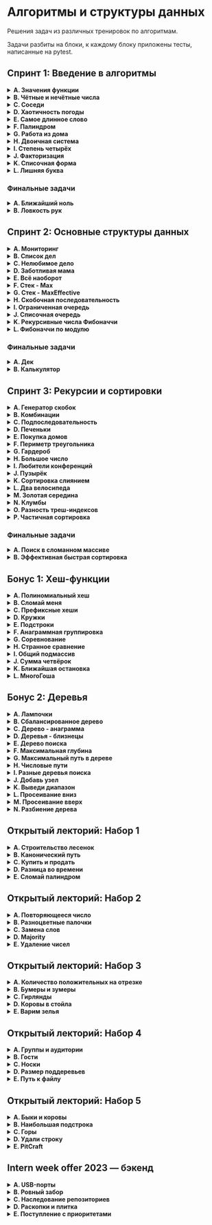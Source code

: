 # Алгоритмы и структуры данных
Решения задач из различных тренировок по алгоритмам.

Задачи разбиты на блоки, к каждому блоку приложены тесты, написанные на pytest.

## Спринт 1: Введение в алгоритмы

<details><summary><b>A. Значения функции</b></summary>

[[Источник]](https://contest.yandex.ru/contest/23389/problems/A/)  [[Решение]](sprint1/a_function_values.py)

Вася делает тест по математике: вычисляет значение функций в различных точках. Стоит отличная погода, и друзья зовут Васю гулять. Но мальчик решил сначала закончить тест и только после этого идти к друзьям. К сожалению, Вася пока не умеет программировать. Зато вы умеете. Помогите Васе написать код функции, вычисляющей y = a * x^2 + b * x + c. Напишите программу, которая будет по коэффициентам a, b, c и числу x выводить значение функции в точке x.

#### Формат ввода
На вход через пробел подаются целые числа a, x, b, c. В конце ввода находится перенос строки.

#### Формат вывода
Выведите одно число — значение функции в точке x.

#### Пример
| Ввод | Вывод |
| ---- | ----- |
| -8 -5 -2 7 | -183 |
| 8 2 9 -10 | 40 |

</details>

<details><summary><b>B. Чётные и нечётные числа</b></summary>

[[Источник]](https://contest.yandex.ru/contest/23389/problems/B/)  [[Решение]](sprint1/b_even_odd.py)

Представьте себе онлайн-игру для поездки в метро: игрок нажимает на кнопку, и на экране появляются три случайных числа. Если все три числа оказываются одной чётности, игрок выигрывает.<br>
Напишите программу, которая по трём числам определяет, выиграл игрок или нет.

#### Формат ввода
В первой строке записаны три случайных целых числа a, b и c. Числа не превосходят 10^9 по модулю.

#### Формат вывода
Выведите «WIN», если игрок выиграл, и «FAIL» в противном случае.

#### Пример
| Ввод | Вывод |
| ---- | ----- |
| 1 2 -3 | FAIL |
| 7 11 7 | WIN |
| 6 -2 0 | WIN |

</details>

<details><summary><b>C. Соседи</b></summary>

[[Источник]](https://contest.yandex.ru/contest/23389/problems/C/)  [[Решение]](sprint1/c_neighbors.py)

Дана матрица. Нужно написать функцию, которая для элемента возвращает всех его соседей. Соседним считается элемент, находящийся от текущего на одну ячейку влево, вправо, вверх или вниз. Диагональные элементы соседними не считаются.<br>
Например, в матрице A соседними элементами для (0, 0) будут 2 и 0. А для (2, 1) –— 1, 2, 7, 7.

#### Формат ввода
В первой строке задано n — количество строк матрицы. Во второй — количество столбцов m. Числа m и n не превосходят 1000. В следующих n строках задана матрица. Элементы матрицы — целые числа, по модулю не превосходящие 1000. В последних двух строках записаны координаты элемента, соседей которого нужно найти. Индексация начинается с нуля.

#### Формат вывода
Напечатайте нужные числа в возрастающем порядке через пробел.

#### Пример
| Ввод | Вывод |
| ---- | ----- |
| 4<br>3<br>1 2 3<br>0 2 6<br>7 4 1<br>2 7 0<br>3<br>0 | 7 7 |
| 4<br>3<br>1 2 3<br>0 2 6<br>7 4 1<br>2 7 0<br>0<br>0 | 0 2 |

</details>

<details><summary><b>D. Хаотичность погоды</b></summary>

[[Источник]](https://contest.yandex.ru/contest/23389/problems/D/)  [[Решение]](sprint1/d_weather.py)

Метеорологическая служба вашего города решила исследовать погоду новым способом.
- Под **температурой воздуха** в конкретный день будем понимать максимальную температуру в этот день.
- Под **хаотичностью погоды** за n дней служба понимает количество дней, в которые температура строго больше, чем в день до (если такой существует) и в день после текущего (если такой существует). Например, если за 5 дней максимальная температура воздуха составляла [1, 2, 5, 4, 8] градусов, то хаотичность за этот период равна 2: в 3-й и 5-й дни выполнялись описанные условия.

Определите по ежедневным показаниям температуры хаотичность погоды за этот период.<br>
Заметим, что если число показаний n=1, то единственный день будет хаотичным.

#### Формат ввода
В первой строке дано число n — длина периода измерений в днях, 1 ≤ n ≤ 10^5. Во второй строке даны n целых чисел — значения температуры в каждый из n дней. Значения температуры не превосходят 273 по модулю.

#### Формат вывода
Выведите единственное число — хаотичность за данный период.

#### Пример
| Ввод | Вывод |
| ---- | ----- |
| 7<br>-1 -10 -8 0 2 0 5 | 3 |
| 5<br>1 2 5 4 8 | 2 |

</details>

<details><summary><b>E. Самое длинное слово</b></summary>

[[Источник]](https://contest.yandex.ru/contest/23389/problems/E/)  [[Решение]](sprint1/e_longest_word.py)

Чтобы подготовиться к семинару, Гоше надо прочитать статью по эффективному менеджменту. Так как Гоша хочет спланировать день заранее, ему необходимо оценить сложность статьи.<br>
Он придумал такой метод оценки: берётся случайное предложение из текста и в нём ищется самое длинное слово. Его длина и будет условной сложностью статьи.<br>
Помогите Гоше справиться с этой задачей.

#### Формат ввода
В первой строке дана длина текста L (1 ≤ L ≤ 10^5).<br>
В следующей строке записан текст, состоящий из строчных латинских букв и пробелов. Слово —– последовательность букв, не разделённых пробелами. Пробелы могут стоять в самом начале строки и в самом её конце. Текст заканчивается переносом строки, этот символ не включается в число остальных L символов.

#### Формат вывода
В первой строке выведите самое длинное слово. Во второй строке выведите его
длину. Если подходящих слов несколько, выведите то, которое встречается раньше.

#### Пример
| Ввод | Вывод |
| ---- | ----- |
| 19<br>i love segment tree | segment<br>7 |
| 21<br>frog jumps from river | jumps<br>5 |

</details>

<details><summary><b>F. Палиндром</b></summary>

[[Источник]](https://contest.yandex.ru/contest/23389/problems/F/)  [[Решение]](sprint1/f_palindrome.py)

Помогите Васе понять, будет ли фраза палиндромом. Учитываются только буквы и цифры, заглавные и строчные буквы считаются одинаковыми.<br>
Решение должно работать за O(N), где N — длина строки на входе.

#### Формат ввода
В единственной строке записана фраза или слово. Буквы могут быть только латинские. Длина текста не превосходит 20000 символов.<br>
Фраза может состоять из строчных и прописных латинских букв, цифр, знаков препинания.

#### Формат вывода
Выведите «True», если фраза является палиндромом, и «False», если не является.

#### Пример
| Ввод | Вывод |
| ---- | ----- |
| A man, a plan, a canal: Panama | True |
| zo | False |

</details>

<details><summary><b>G. Работа из дома</b></summary>

[[Источник]](https://contest.yandex.ru/contest/23389/problems/G/)  [[Решение]](sprint1/g_working_from_home.py)

Вася реализовал функцию, которая переводит целое число из десятичной системы в двоичную. Но, кажется, она получилась не очень оптимальной.<br>
Попробуйте написать более эффективную программу.<br>
Не используйте встроенные средства языка по переводу чисел в бинарное представление.

#### Формат ввода
На вход подаётся целое число в диапазоне от 0 до 10000.

#### Формат вывода
Выведите двоичное представление этого числа.

#### Пример
| Ввод | Вывод |
| ---- | ----- |
| 5 | 101 |
| 14 | 1110 |

</details>

<details><summary><b>H. Двоичная система</b></summary>

[[Источник]](https://contest.yandex.ru/contest/23389/problems/H/)  [[Решение]](sprint1/h_binary.py)

Тимофей записал два числа в двоичной системе счисления и попросил Гошу вывести их сумму, также в двоичной системе. Встроенную в язык программирования возможность сложения двоичных чисел применять нельзя. Помогите Гоше решить задачу.<br>
Решение должно работать за O(N), где N –— количество разрядов максимального числа на входе.

#### Формат ввода
Два числа в двоичной системе счисления, каждое на отдельной строке. Длина каждого числа не превосходит 10 000 символов.

#### Формат вывода
Одно число в двоичной системе счисления.

#### Пример
| Ввод | Вывод |
| ---- | ----- |
| 1010<br>1011 | 10101 |
| 1<br>1 | 10 |

</details>

<details><summary><b>I. Степень четырёх</b></summary>

[[Источник]](https://contest.yandex.ru/contest/23389/problems/I/)  [[Решение]](sprint1/i_power_of_four.py)

Напишите программу, которая определяет, будет ли положительное целое число степенью четвёрки.<br>
Подсказка: степенью четвёрки будут все числа вида 4^n, где n – целое неотрицательное число.

#### Формат ввода
На вход подаётся целое число в диапазоне от 1 до 10000.

#### Формат вывода
Выведите «True», если число является степенью четырёх, «False» –— в обратном случае.

#### Пример
| Ввод | Вывод |
| ---- | ----- |
| 15 | False |
| 16 | True |

</details>

<details><summary><b>J. Факторизация</b></summary>

[[Источник]](https://contest.yandex.ru/contest/23389/problems/J/)  [[Решение]](sprint1/j_factorization.py)

Основная теорема арифметики говорит: любое число раскладывается на произведение простых множителей единственным образом, с точностью до их перестановки. Например:
- Число 8 можно представить как 2 × 2 × 2.
- Число 50 –— как 2 × 5 × 5 (или 5 × 5 × 2, или 5 × 2 × 5). Три варианта отличаются лишь порядком следования множителей.

Разложение числа на простые множители называется факторизацией числа.<br>
Напишите программу, которая производит факторизацию переданного числа.

#### Формат ввода
В единственной строке дано число n (2 ≤ n ≤ 10^9), которое нужно факторизовать.

#### Формат вывода
Выведите в порядке неубывания простые множители, на которые раскладывается число n.

#### Пример
| Ввод | Вывод |
| ---- | ----- |
| 8 | 2 2 2 |
| 13 | 13 |
| 100 | 2 2 5 5 |

</details>

<details><summary><b>K. Списочная форма</b></summary>

[[Источник]](https://contest.yandex.ru/contest/23389/problems/K/)  [[Решение]](sprint1/k_list_form.py)

Вася просил Аллу помочь решить задачу. На этот раз по информатике.<br>
Для неотрицательного целого числа X списочная форма –— это массив его цифр слева направо. К примеру, для 1231 списочная форма будет [1,2,3,1]. На вход подается количество цифр числа Х, списочная форма неотрицательного числа Х и неотрицательное число K. Число К не превосходят 10000. Длина числа Х не превосходит 1000.<br>
Нужно вернуть списочную форму числа X + K.

#### Формат ввода
В первой строке — длина списочной формы числа X. На следующей строке — сама списочная форма с цифрами записанными через пробел.<br>
В последней строке записано число K, 0 ≤ K ≤ 10000.

#### Формат вывода
Выведите списочную форму числа X+K.

#### Пример
| Ввод | Вывод |
| ---- | ----- |
| 4<br>1 2 0 0<br>34 | 1 2 3 4 |
| 2<br>9 5<br>17 | 1 1 2 |

</details>

<details><summary><b>L. Лишняя буква</b></summary>

[[Источник]](https://contest.yandex.ru/contest/23389/problems/L/)  [[Решение]](sprint1/l_extra_letter.py)

Васе очень нравятся задачи про строки, поэтому он придумал свою. Есть 2 строки s и t, состоящие только из строчных букв. Строка t получена перемешиванием букв строки s и добавлением 1 буквы в случайную позицию. Нужно найти добавленную букву.

#### Формат ввода
На вход подаются строки s и t, разделённые переносом строки. Длины строк не превосходят 1000 символов. Строки не бывают пустыми.

#### Формат вывода
Выведите лишнюю букву.

#### Пример
| Ввод | Вывод |
| ---- | ----- |
| abcd<br>abcde | e |
| go<br>ogg | g |
| xtkpx<br>xkctpx | c |

</details>

### Финальные задачи

<details><summary><b>A. Ближайший ноль</b></summary>

[[Источник]](https://contest.yandex.ru/contest/44070/problems/A/)  [[Решение]](sprint1/final_nearest_zero.py)

Тимофей ищет место, чтобы построить себе дом. Улица, на которой он хочет жить, имеет длину n, то есть состоит из n одинаковых идущих подряд участков. Каждый участок либо пустой, либо на нём уже построен дом.<br>
Общительный Тимофей не хочет жить далеко от других людей на этой улице. Поэтому ему важно для каждого участка знать расстояние до ближайшего пустого участка. Если участок пустой, эта величина будет равна нулю — расстояние до самого себя.<br>
Помогите Тимофею посчитать искомые расстояния. Для этого у вас есть карта улицы. Дома в городе Тимофея нумеровались в том порядке, в котором строились, поэтому их номера на карте никак не упорядочены. Пустые участки обозначены нулями.

#### Формат ввода
В первой строке дана длина улицы —– n (1 ≤ n ≤ 10^6). В следующей строке записаны n целых неотрицательных чисел — номера домов и обозначения пустых участков на карте (нули). Гарантируется, что в последовательности есть хотя бы один ноль. Номера домов (положительные числа) уникальны и не превосходят 10^9.

#### Формат вывода
Для каждого из участков выведите расстояние до ближайшего нуля. Числа выводите в одну строку, разделяя их пробелами.

#### Пример
| Ввод | Вывод |
| ---- | ----- |
| 5<br>0 1 4 9 0 | 0 1 2 1 0 |
| 6<br>0 7 9 4 8 20 | 0 1 2 3 4 5 |

</details>

<details><summary><b>B. Ловкость рук</b></summary>

[[Источник]](https://contest.yandex.ru/contest/44070/problems/B/)  [[Решение]](sprint1/final_sleight_of_hand.py)

«Тренажёр для скоростной печати» представляет собой квадратную клавиатуру из шестнадцати клавиш размером 4x4. На каждой клавише может быть изображена либо точка, либо цифра от 1 до 9.<br>
Занятие на тренажёре делится на раунды:
- каждый раунд состоит из нескольких игр;
- в разных раундах число игр может быть разным;
- номер каждой игры в раунде обозначается счётчиком t.

Для каждого раунда на клавишах устанавливаются определённые значения, которые остаются неизменными в течение всех игр раунда.

![](https://contest.yandex.ru/testsys/statement-image?imageId=89e2d9d263b4cf6c2d2d4a1b4b2de1149705669414ca828603a7a6fbadf42931)

Значение счётчика игр t не может превысить значение самого большого числа, отображённого на клавиатуре в текущем раунде.<br>
В упражнении на тренажёре принимают участие два игрока, они играют вдвоём на одной клавиатуре. Для каждого раунда устанавливается максимальное число клавиш, которые может нажать один игрок (оно обозначается переменной k и не изменяется в течение раунда).<br>
В каждой отдельной игре участники должны вместе нажать на клавиши, на которых изображена цифра, соответствующая номеру игры t. Например, во второй игре раунда игроки должны нажать все те клавиши, на которых изображена двойка.<br>
В раунде могут быть игры, где не требуется нажимать кнопки: например, в приведённом варианте раунда в играх от t = 4 до t = 8 кнопки нажимать не потребуется: на клавиатуре нет цифр от 4 до 8:

![](https://contest.yandex.ru/testsys/statement-image?imageId=99651ae7826ea95ee117dc6f037e8daf6622596ca41408697faa167236980a69)

Если в очередной игре у участников есть возможность нажать все необходимые клавиши — они их нажимают и получают 1 балл.<br>
Предположим, что для раунда задан набор кнопок, как на картинке, и k = 3 (каждый из участников может нажать не более трёх кнопок). Тогда во второй игре (t = 2), где должны быть нажаты двойки, игроки вдвоём смогут нажать только 6 клавиш (k * 2 = 6). Но на клавиатуре семь двоек; участники не смогут нажать их все и не получат балл.

![](https://contest.yandex.ru/testsys/statement-image?imageId=0225c36c4597bc5bb220fa59fe0d179ee2735adf3dc7be36124b9073381b7495)

Напишите программу, которая будет принимать данные для определённого раунда:
- значение k,
- значения для кнопок,

и вычислит количество баллов, которое будут заработано в этом раунде.

#### Формат ввода
В первой строке дано целое число k (1 ≤ k ≤ 5).<br>
В четырёх следующих строках заданы значения для кнопок –— по 4 символа в каждой строке. Каждый символ —– либо точка, либо цифра от 1 до 9. Символы одной строки идут подряд и не разделены пробелами.

#### Формат вывода
Выведите единственное число –— количество баллов, которое игроки наберут в раунде.

#### Пример
| Ввод | Вывод |
| ---- | ----- |
| 3<br>1231<br>2..2<br>2..2<br>2..2<br> | 2 |
| 4<br>1111<br>9999<br>1111<br>9911<br> | 1 |
| 4<br>1111<br>1111<br>1111<br>1111<br> | 0 |

</details>

## Спринт 2: Основные структуры данных

<details><summary><b>A. Мониторинг</b></summary>

[[Источник]](https://contest.yandex.ru/contest/23758/problems/A/)  [[Решение]](sprint2/a_monitoring.py)

Алла получила задание, связанное с мониторингом работы различных серверов. Требуется понять, сколько времени обрабатываются определённые запросы на конкретных серверах. Эту информацию нужно хранить в матрице, где номер столбца соответствуют идентификатору запроса, а номер строки — идентификатору сервера. Алла перепутала строки и столбцы местами. С каждым бывает. Помогите ей исправить баг.<br>
Есть матрица размера m × n. Нужно написать функцию, которая её транспонирует.<br>
Транспонированная матрица получается из исходной заменой строк на столбцы.<br>
Например, для матрицы А (слева) транспонированной будет следующая матрица (справа):

![](https://contest.yandex.ru/testsys/statement-image?imageId=69ff475b66bdbc91024d48b48ee588d5a58645a20b1433663a9e7981bef14e3d)

#### Формат ввода
В первой строке задано число n — количество строк матрицы.<br>
Во второй строке задано m — число столбцов, m и n не превосходят 1000. В следующих n строках задана матрица. Числа в ней не превосходят по модулю 1000.

#### Формат вывода
Напечатайте транспонированную матрицу в том же формате, который задан во входных данных. Каждая строка матрицы выводится на отдельной строке, элементы разделяются пробелами.

#### Пример
| Ввод | Вывод |
| ---- | ----- |
| 4<br>3<br>1 2 3<br>0 2 6<br>7 4 1<br>2 7 0<br> | 1 0 7 2<br>2 2 4 7<br>3 6 1 0 |
| 9<br>5<br>-7 -1 0 -4 -9<br>5 -1 2 2 9<br>3 1 -8 -1 -7<br>9 0 8 -8 -1<br>2 4 5 2 8<br>-7 10 0 -4 -8<br>-3 10 -7 10 3<br>1 6 -7 -5 9<br>-1 9 9 1 9 | -7 5 3 9 2 -7 -3 1 -1<br>-1 -1 1 0 4 10 10 6 9<br>0 2 -8 8 5 0 -7 -7 9<br>-4 2 -1 -8 2 -4 10 -5 1<br>-9 9 -7 -1 8 -8 3 9 9 |

</details>

<details><summary><b>B. Список дел</b></summary>

[[Источник]](https://contest.yandex.ru/contest/23758/problems/B/)  [[Решение]](sprint2/b_todo.py)

Васе нужно распечатать свой список дел на сегодня. Помогите ему: напишите функцию, которая печатает все его дела. Известно, что дел у Васи не больше 5000.<br>
Внимание: в этой задаче не нужно считывать входные данные. Нужно написать только функцию, которая принимает на вход голову списка и печатает его элементы. Ниже дано описание структуры, которая задаёт узел списка.

#### Формат ввода
В качестве ответа сдайте только код функции, которая печатает элементы списка. Длина списка не превосходит 5000 элементов. Список не бывает пустым.

#### Формат вывода
Функция должна напечатать элементы списка по одному в строке.

</details>

<details><summary><b>C. Нелюбимое дело</b></summary>

[[Источник]](https://contest.yandex.ru/contest/23758/problems/C/)  [[Решение]](sprint2/c_tedious_work.py)

Вася размышляет, что ему можно не делать из того списка дел, который он составил. Но, кажется, все пункты очень важные! Вася решает загадать число и удалить дело, которое идёт под этим номером. Список дел представлен в виде односвязного списка. Напишите функцию solution, которая принимает на вход голову списка и номер удаляемого дела и возвращает голову обновлённого списка.<br>
Внимание: в этой задаче не нужно считывать входные данные. Нужно написать только функцию, которая принимает на вход голову списка и номер удаляемого элемента и возвращает голову обновлённого списка.

#### Формат ввода
Функция принимает голову списка и индекс элемента, который надо удалить (нумерация с нуля). Список содержит не более 5000 элементов. Список не бывает пустым.

#### Формат вывода
Верните голову списка, в котором удален нужный элемент.

</details>

<details><summary><b>D. Заботливая мама</b></summary>

[[Источник]](https://contest.yandex.ru/contest/23758/problems/D/)  [[Решение]](sprint2/d_caring_mother.py)

Мама Васи хочет знать, что сын планирует делать и когда. Помогите ей: напишите функцию solution, определяющую индекс первого вхождения передаваемого ей на вход значения в связном списке, если значение присутствует.<br>
Внимание: в этой задаче не нужно считывать входные данные. Нужно написать только функцию, которая принимает на вход голову списка и искомый элемент, а возвращает целое число — индекс найденного элемента или -1.

#### Формат ввода
Функция на вход принимает голову односвязного списка и элемент, который нужно найти. Длина списка не превосходит 10000 элементов. Список не бывает пустым.

#### Формат вывода
Функция возвращает индекс первого вхождения искомого элемента в список(индексация начинается с нуля). Если элемент не найден, нужно вернуть -1.

</details>

<details><summary><b>E. Всё наоборот</b></summary>

[[Источник]](https://contest.yandex.ru/contest/23758/problems/E/)  [[Решение]](sprint2/e_reversed.py)

Вася решил запутать маму —– делать дела в обратном порядке. Список его дел теперь хранится в двусвязном списке. Напишите функцию, которая вернёт список в обратном порядке.<br>
Внимание: в этой задаче не нужно считывать входные данные. Нужно написать только функцию, которая принимает на вход голову двусвязного списка и возвращает голову перевёрнутого списка. Ниже дано описание структуры, которая задаёт вершину списка.

#### Формат ввода
Функция принимает на вход единственный аргумент — голову двусвязного списка.<br>
Длина списка не превосходит 1000 элементов. Список не бывает пустым.

#### Формат вывода
Функция должна вернуть голову развернутого списка.

</details>

<details><summary><b>F. Стек - Max</b></summary>

[[Источник]](https://contest.yandex.ru/contest/23758/problems/F/)  [[Решение]](sprint2/f_stack_max.py)

Нужно реализовать класс StackMax, который поддерживает операцию определения максимума среди всех элементов в стеке. Класс должен поддерживать операции push(x), где x – целое число, pop() и get_max().

#### Формат ввода
В первой строке записано одно число n — количество команд, которое не превосходит 10000. В следующих n строках идут команды. Команды могут быть следующих видов:
- push(x) — добавить число x в стек;
- pop() — удалить число с вершины стека;
- get_max() — напечатать максимальное число в стеке;

Если стек пуст, при вызове команды get_max() нужно напечатать «None», для команды pop() — «error».

#### Формат вывода
Для каждой команды get_max() напечатайте результат её выполнения. Если стек пустой, для команды get_max() напечатайте «None». Если происходит удаление из пустого стека — напечатайте «error».

#### Пример
| Ввод | Вывод |
| ---- | ----- |
| 8<br>get_max<br>push 7<br>pop<br>push -2<br>push -1<br>pop<br>get_max<br>get_max | None<br>-2<br>-2 |
| 7<br>get_max<br>pop<br>pop<br>pop<br>push 10<br>get_max<br>push -9 | None<br>error<br>error<br>error<br>10 |

</details>

<details><summary><b>G. Стек - MaxEffective</b></summary>

[[Источник]](https://contest.yandex.ru/contest/23758/problems/G/)  [[Решение]](sprint2/f_stack_max.py)

Реализуйте класс StackMaxEffective, поддерживающий операцию определения максимума среди элементов в стеке. Сложность операции должна быть O(1). Для пустого стека операция должна возвращать None. При этом push(x) и pop() также должны выполняться за константное время.

#### Формат ввода
В первой строке записано одно число — количество команд, оно не превосходит 100000. Далее идут команды по одной в строке. Команды могут быть следующих видов:
- push(x) — добавить число x в стек;
- pop() — удалить число с вершины стека;
- get_max() — напечатать максимальное число в стеке;

Если стек пуст, при вызове команды get_max нужно напечатать «None», для команды pop — «error».

#### Формат вывода
Для каждой команды get_max() напечатайте результат её выполнения. Если стек пустой, для команды get_max() напечатайте «None». Если происходит удаление из пустого стека — напечатайте «error».

#### Пример
| Ввод | Вывод |
| ---- | ----- |
| 10<br>pop<br>pop<br>push 4<br>push -5<br>push 7<br>pop<br>pop<br>get_max<br>pop<br>get_max | error<br>error<br>4<br>None |
| 10<br>get_max<br>push -6<br>pop<br>pop<br>get_max<br>push 2<br>get_max<br>pop<br>push -2<br>push -6 | None<br>error<br>None<br>2 |

</details>

<details><summary><b>H. Скобочная последовательность</b></summary>

[[Источник]](https://contest.yandex.ru/contest/23758/problems/H/)  [[Решение]](sprint2/h_bracket_sequence.py)

Вот какую задачу Тимофей предложил на собеседовании одному из кандидатов. Если вы с ней ещё не сталкивались, то наверняка столкнётесь –— она довольно популярная.<br>
Дана скобочная последовательность. Нужно определить, правильная ли она.<br>
Будем придерживаться такого определения:
- пустая строка —– правильная скобочная последовательность;
- правильная скобочная последовательность, взятая в скобки одного типа, –— правильная скобочная последовательность;
- правильная скобочная последовательность с приписанной слева или справа правильной скобочной последовательностью —– тоже правильная.

На вход подаётся последовательность из скобок трёх видов: [], (), {}.<br>
Напишите функцию is_correct_bracket_seq, которая принимает на вход скобочную последовательность и возвращает True, если последовательность правильная, а иначе False.

#### Формат ввода
На вход подаётся одна строка, содержащая скобочную последовательность. Скобки записаны подряд, без пробелов.

#### Формат вывода
Выведите «True» или «False».

#### Пример
| Ввод | Вывод |
| ---- | ----- |
| {[()]} | True |
| () | True |

</details>

<details><summary><b>I. Ограниченная очередь</b></summary>

[[Источник]](https://contest.yandex.ru/contest/23758/problems/I/)  [[Решение]](sprint2/i_limited_queue.py)

Астрологи объявили день очередей ограниченного размера. Тимофею нужно написать класс MyQueueSized, который принимает параметр max_size, означающий максимально допустимое количество элементов в очереди.<br>
Помогите ему —– реализуйте программу, которая будет эмулировать работу такой очереди. Функции, которые надо поддержать, описаны в формате ввода.


#### Формат ввода
В первой строке записано одно число — количество команд, оно не превосходит 5000.
Во второй строке задан максимально допустимый размер очереди, он не превосходит 5000.
Далее идут команды по одной на строке. Команды могут быть следующих видов:
- push(x) — добавить число x в очередь;
- pop() — удалить число из очереди и вывести на печать;
- peek() — напечатать первое число в очереди;
- size() — вернуть размер очереди;

При превышении допустимого размера очереди нужно вывести «error». При вызове операций pop() или peek() для пустой очереди нужно вывести «None».

#### Формат вывода
Напечатайте результаты выполнения нужных команд, по одному на строке.

#### Пример
| Ввод | Вывод |
| ---- | ----- |
| 8<br>2<br>peek<br>push 5<br>push 2<br>peek<br>size<br>size<br>push 1<br>size | None<br>5<br>2<br>2<br>error<br>2 |
| 10<br>1<br>push 1<br>size<br>push 3<br>size<br>push 1<br>pop<br>push 1<br>pop<br>push 3<br>push 3 | 1<br>error<br>1<br>error<br>1<br>1<br>error |

</details>

<details><summary><b>J. Списочная очередь</b></summary>

[[Источник]](https://contest.yandex.ru/contest/23758/problems/J/)  [[Решение]](sprint2/j_list_queue.py)

Любимый вариант очереди Тимофея — очередь, написанная с использованием связного списка. Помогите ему с реализацией. Очередь должна поддерживать выполнение трёх команд:
- get() — вывести элемент, находящийся в голове очереди, и удалить его. Если очередь пуста, то вывести «error».
- put(x) — добавить число x в очередь
- size() — вывести текущий размер очереди

#### Формат ввода
В первой строке записано количество команд n — целое число, не превосходящее 1000. В каждой из следующих n строк записаны команды по одной строке.

#### Формат вывода
Выведите ответ на каждый запрос по одному в строке.

#### Пример
| Ввод | Вывод |
| ---- | ----- |
| 10<br>put -34<br>put -23<br>get<br>size<br>get<br>size<br>get<br>get<br>put 80<br>size | -34<br>1<br>-23<br>0<br>error<br>error<br>1 |
| 6<br>put -66<br>put 98<br>size<br>size<br>get<br>get | 2<br>2<br>-66<br>98 |
| 9<br>get<br>size<br>put 74<br>get<br>size<br>put 90<br>size<br>size<br>size | error<br>0<br>74<br>0<br>1<br>1<br>1 |

</details>

<details><summary><b>K. Рекурсивные числа Фибоначчи</b></summary>

[[Источник]](https://contest.yandex.ru/contest/23758/problems/K/)  [[Решение]](sprint2/k_rec_fibonacci.py)

У Тимофея было n (0 ≤ n ≤ 32) стажёров. Каждый стажёр хотел быть лучше своих предшественников, поэтому i-й стажёр делал столько коммитов, сколько делали два предыдущих стажёра в сумме. Два первых стажёра были менее инициативными —– они сделали по одному коммиту.<br>
Пусть F_i —– число коммитов, сделанных i-м стажёром (стажёры нумеруются с нуля). Тогда выполняется следующее: F_0 = F_1 = 1. Для всех i ≥ 2  выполнено F_i = F_i−1 + F_i−2.<br>
Определите, сколько кода напишет следующий стажёр –— найдите F_n.<br>
Решение должно быть реализовано рекурсивно.

#### Формат ввода
На вход подаётся n — целое число в диапазоне от 0 до 32.

#### Формат вывода
Нужно вывести F_n.

#### Пример
| Ввод | Вывод |
| ---- | ----- |
| 3 | 3 |
| 0 | 1 |

</details>

<details><summary><b>L. Фибоначчи по модулю</b></summary>

[[Источник]](https://contest.yandex.ru/contest/23758/problems/L/)  [[Решение]](sprint2/l_mod_fibonacci.py)

У Тимофея было очень много стажёров, целых N (0 ≤ N ≤ 10^6) человек. Каждый стажёр хотел быть лучше своих предшественников, поэтому i-й стажёр делал столько коммитов, сколько делали два предыдущих стажёра в сумме. Два первых стажёра были менее инициативными — они сделали по одному коммиту.<br>
Пусть Fi —– число коммитов, сделанных i-м стажёром (стажёры нумеруются с нуля). Первые два стажёра сделали по одному коммиту: F_0 = F_1 = 1. Для всех i ≥ 2 выполнено F_i = F_i−1 + F_i−2.<br>
Определите, сколько кода напишет следующий стажёр –— найдите последние k цифр числа F_n.

**Как найти k последних цифр**

Чтобы вычислить k последних цифр некоторого числа x, достаточно взять остаток от его деления на число 10^k. Эта операция обозначается как x mod 10^k. Узнайте, как записывается операция взятия остатка по модулю в вашем языке программирования.<br>
Также обратите внимание на возможное переполнение целочисленных типов, если в вашем языке такое случается.

#### Формат ввода
В первой строке записаны через пробел два целых числа n (0 ≤ n ≤ 10^6) и k (1 ≤ k ≤ 8).

#### Формат вывода
Выведите единственное число – последние k цифр числа F_n.<br>
Если в искомом числе меньше k цифр, то выведите само число без ведущих нулей.

#### Пример
| Ввод | Вывод |
| ---- | ----- |
| 3 1 | 3 |
| 10 1 | 9 |

</details>

### Финальные задачи

<details><summary><b>A. Дек</b></summary>

[[Источник]](https://contest.yandex.ru/contest/23759/problems/A/)  [[Решение]](sprint2/final_deque.py)

Гоша реализовал структуру данных Дек, максимальный размер которого определяется заданным числом. Методы push_back(x), push_front(x), pop_back(), pop_front() работали корректно. Но, если в деке было много элементов, программа работала очень долго. Дело в том, что не все операции выполнялись за O(1). Помогите Гоше! Напишите эффективную реализацию.<br>
**Внимание: при реализации используйте кольцевой буфер.**

#### Формат ввода
В первой строке записано количество команд n — целое число, не превосходящее 100000. Во второй строке записано число m — максимальный размер дека. Он не превосходит 50000. В следующих n строках записана одна из команд:
- push_back(value) – добавить элемент в конец дека. Если в деке уже находится максимальное число элементов, вывести «error».
- push_front(value) – добавить элемент в начало дека. Если в деке уже находится максимальное число элементов, вывести «error».
- pop_front() – вывести первый элемент дека и удалить его. Если дек был пуст, то вывести «error».
- pop_back() – вывести последний элемент дека и удалить его. Если дек был пуст, то вывести «error».

Value — целое число, по модулю не превосходящее 1000.

#### Формат вывода
Выведите результат выполнения каждой команды на отдельной строке. Для успешных запросов push_back(x) и push_front(x) ничего выводить не надо.

#### Пример
| Ввод | Вывод |
| ---- | ----- |
| 4<br>4<br>push_front 861<br>push_front -819<br>pop_back<br>pop_back | 861<br>-819 |
| 7<br>10<br>push_front -855<br>push_front 0<br>pop_back<br>pop_back<br>push_back 844<br>pop_back<br>push_back 823 | -855<br>0<br>844 |
| 6<br>6<br>push_front -201<br>push_back 959<br>push_back 102<br>push_front 20<br>pop_front<br>pop_back | 20<br>102 |

</details>

<details><summary><b>B. Калькулятор</b></summary>

[[Источник]](https://contest.yandex.ru/contest/23759/problems/B/)  [[Решение]](sprint2/final_calc.py)

Задание связано с обратной польской нотацией. Она используется для парсинга арифметических выражений. Еще её иногда называют постфиксной нотацией.<br>
В постфиксной нотации операнды расположены перед знаками операций.<br>

Пример 1:<br>
3 4 +<br>
означает 3 + 4 и равно 7<br>

Пример 2:<br>
12 5 /<br>
Так как деление целочисленное, то в результате получим 2.<br>

Пример 3:<br>
10 2 4 * -<br>
означает 10 - 2 * 4 и равно 2<br>

Разберём последний пример подробнее:<br>
Знак * стоит сразу после чисел 2 и 4, значит к ним нужно применить операцию, которую этот знак обозначает, то есть перемножить эти два числа. В результате получим 8.<br>
После этого выражение приобретёт вид:<br>
10 8 -<br>
Операцию «минус» нужно применить к двум идущим перед ней числам, то есть 10 и 8. В итоге получаем 2.<br>
Рассмотрим алгоритм более подробно. Для его реализации будем использовать стек.<br>
Для вычисления значения выражения, записанного в обратной польской нотации, нужно считывать выражение слева направо и придерживаться следующих шагов:
1. Обработка входного символа:
  - Если на вход подан операнд, он помещается на вершину стека.
  - Если на вход подан знак операции, то эта операция выполняется над требуемым количеством значений, взятых из стека в порядке добавления. Результат выполненной операции помещается на вершину стека.
2. Если входной набор символов обработан не полностью, перейти к шагу 1.
3. После полной обработки входного набора символов результат вычисления выражения находится в вершине стека. Если в стеке осталось несколько чисел, то надо вывести только верхний элемент.

**Замечание про отрицательные числа и деление:** в этой задаче под делением понимается математическое целочисленное деление. Это значит, что округление всегда происходит вниз. А именно: если a / b = c, то b ⋅ c — это наибольшее число, которое не превосходит a и одновременно делится без остатка на b.<br>
Например, -1 / 3 = -1. Будьте осторожны: в C++, Java и Go, например, деление чисел работает иначе.<br>
В текущей задаче гарантируется, что деления на отрицательное число нет.

#### Формат ввода
В единственной строке дано выражение, записанное в обратной польской нотации. Числа и арифметические операции записаны через пробел.<br>
На вход могут подаваться операции: +, -, *, / и числа, по модулю не превосходящие 10000.<br>
Гарантируется, что значение промежуточных выражений в тестовых данных по модулю не больше 50000.<br>

#### Формат вывода
Выведите единственное число — значение выражения.

#### Пример
| Ввод | Вывод |
| ---- | ----- |
| 2 1 + 3 *  | 9 |
| 7 2 + 4 * 2 + | 38 |

</details>

## Спринт 3: Рекурсии и сортировки

<details><summary><b>A. Генератор скобок</b></summary>

[[Источник]](https://contest.yandex.ru/contest/24734/problems/A/)  [[Решение]](sprint3/a_bracket_gen.py)

Рита по поручению Тимофея наводит порядок в правильных скобочных последовательностях (ПСП), состоящих только из круглых скобок (). Для этого ей надо сгенерировать все ПСП длины 2n в алфавитном порядке —– алфавит состоит из ( и ) и открывающая скобка идёт раньше закрывающей.<br>
Помогите Рите —– напишите программу, которая по заданному n выведет все ПСП в нужном порядке.<br>
Рассмотрим второй пример. Надо вывести ПСП из четырёх символов. Таких всего две:
1. (())
2. ()()

(()) идёт раньше ()(), так как первый символ у них одинаковый, а на второй позиции у первой ПСП стоит (, который идёт раньше ).

#### Формат ввода
На вход функция принимает n — целое число от 0 до 10.

#### Формат вывода
Функция должна напечатать все возможные скобочные последовательности заданной длины в алфавитном (лексикографическом) порядке.

#### Пример
| Ввод | Вывод |
| ---- | ----- |
| 3 | ((()))<br>(()())<br>(())()<br>()(())<br>()()() |
| 2 | (())<br>()() |

</details>

<details><summary><b>B. Комбинации</b></summary>

[[Источник]](https://contest.yandex.ru/contest/24734/problems/B/)  [[Решение]](sprint3/b_combinations.py)

На клавиатуре старых мобильных телефонов каждой цифре соответствовало несколько букв. Примерно так:
  - 2:'abc',
  - 3:'def',
  - 4:'ghi',
  - 5:'jkl',
  - 6:'mno',
  - 7:'pqrs',
  - 8:'tuv',
  - 9:'wxyz'

Вам известно в каком порядке были нажаты кнопки телефона, без учета повторов. Напечатайте все комбинации букв, которые можно набрать такой последовательностью нажатий.

![](https://contest.yandex.ru/testsys/statement-image?imageId=c9a2bef9474efcb47fabe3c0be11d7bde9a773ec32dfb68486bddef964647ac7)

#### Формат ввода
На вход подается строка, состоящая из цифр 2-9 включительно. Длина строки не превосходит 10 символов.

#### Формат вывода
Выведите все возможные комбинации букв через пробел.

#### Пример
| Ввод | Вывод |
| ---- | ----- |
| 23 | ad ae af bd be bf cd ce cf |
| 92 | wa wb wc xa xb xc ya yb yc za zb zc |

</details>

<details><summary><b>C. Подпоследовательность</b></summary>

[[Источник]](https://contest.yandex.ru/contest/24734/problems/C/)  [[Решение]](sprint3/c_subsequence.py)

Гоша любит играть в игру «Подпоследовательность»: даны 2 строки, и нужно понять, является ли первая из них подпоследовательностью второй. Когда строки достаточно длинные, очень трудно получить ответ на этот вопрос, просто посмотрев на них. Помогите Гоше написать функцию, которая решает эту задачу.

#### Формат ввода
В первой строке записана строка s. Во второй —- строка t.<br>
Обе строки состоят из маленьких латинских букв, длины строк не превосходят 150000. Строки не могут быть пустыми.

#### Формат вывода
Выведите True, если s является подпоследовательностью t, иначе —– False.

#### Пример
| Ввод | Вывод |
| ---- | ----- |
| abc<br>ahbgdcu | True |
| abcp<br>ahpc | False |

</details>

<details><summary><b>D. Печеньки</b></summary>

[[Источник]](https://contest.yandex.ru/contest/24734/problems/D/)  [[Решение]](sprint3/d_cookies.py)

К Васе в гости пришли одноклассники. Его мама решила угостить ребят печеньем.<br>
Но не всё так просто. Печенья могут быть разного размера. А у каждого ребёнка есть фактор жадности —– минимальный размер печенья, которое он возьмёт. Нужно выяснить, сколько ребят останутся довольными в лучшем случае, когда они действуют оптимально.<br>
Каждый ребёнок может взять не больше одного печенья.

#### Формат ввода
В первой строке записано n —– количество детей.<br>
Во второй —– n чисел, разделённых пробелом, каждое из которых –— фактор жадности ребёнка. Это натуральные числа, не превосходящие 1000.<br>
В следующей строке записано число m –— количество печенек.<br>
Далее —– m натуральных чисел, разделённых пробелом —– размеры печенек. Размеры печенек не превосходят 1000.<br>
Оба числа n и m не превосходят 10000.

#### Формат вывода
Нужно вывести одно число –— количество детей, которые останутся довольными

#### Пример
| Ввод | Вывод |
| ---- | ----- |
| 2<br>1 2<br>3<br>2 1 3 | 2 |
| 3<br>2 1 3<br>2<br>1 1 | 1 |

</details>

<details><summary><b>E. Покупка домов</b></summary>

[[Источник]](https://contest.yandex.ru/contest/24734/problems/E/)  [[Решение]](sprint3/e_houses.py)

Тимофей решил купить несколько домов на знаменитом среди разработчиков Алгосском архипелаге. Он нашёл n объявлений о продаже, где указана стоимость каждого дома в алгосских франках. А у Тимофея есть k франков. Помогите ему определить, какое наибольшее количество домов на Алгосах он сможет приобрести за эти деньги.

#### Формат ввода
В первой строке через пробел записаны натуральные числа n и k.<br>
n — количество домов, которые рассматривает Тимофей, оно не превосходит 100000;<br>
k — общий бюджет, не превосходит 100000;<br>
В следующей строке через пробел записано n стоимостей домов. Каждое из чисел не превосходит 100000. Все стоимости — натуральные числа.

#### Формат вывода
Выведите одно число —– наибольшее количество домов, которое может купить Тимофей.

#### Пример
| Ввод | Вывод |
| ---- | ----- |
| 3 300<br>999 999 999 | 0 |
| 3 1000<br>350 999 200 | 2 |

</details>

<details><summary><b>F. Периметр треугольника</b></summary>

[[Источник]](https://contest.yandex.ru/contest/24734/problems/F/)  [[Решение]](sprint3/f_triangle.py)

Перед сном Рита решила поиграть в игру на телефоне. Дан массив целых чисел, в котором каждый элемент обозначает длину стороны треугольника. Нужно определить максимально возможный периметр треугольника, составленного из сторон с длинами из заданного массива. Помогите Рите скорее закончить игру и пойти спать.<br>
Напомним, что из трёх отрезков с длинами a ≤ b ≤ c можно составить треугольник, если выполнено **неравенство треугольника**: c < a + b<br>
Разберём пример:<br>
даны длины сторон 6, 3, 3, 2. Попробуем в качестве наибольшей стороны выбрать 6. Неравенство треугольника не может выполниться, так как остались 3, 3, 2 —– максимальная сумма из них равна 6.<br>
Без шестёрки оставшиеся три отрезка уже образуют треугольник со сторонами 3, 3, 2. Неравенство выполняется: 3 < 3 + 2. Периметр равен 3 + 3 + 2 = 8.

#### Формат ввода
В первой строке записано количество отрезков n, 3 ≤ n ≤ 10000.<br>
Во второй строке записано n неотрицательных чисел, не превосходящих 10 000, –— длины отрезков.

#### Формат вывода
Нужно вывести одно число —– наибольший периметр треугольника.<br>
Гарантируется, что тройка чисел, которая может образовать треугольник, всегда есть.

#### Пример
| Ввод | Вывод |
| ---- | ----- |
| 4<br>6 3 3 2 | 8 |
| 6<br>5 3 7 2 8 3 | 20 |

</details>

<details><summary><b>G. Гардероб</b></summary>

[[Источник]](https://contest.yandex.ru/contest/24734/problems/G/)  [[Решение]](sprint3/g_wardrobe.py)

Рита решила оставить у себя одежду только трёх цветов: розового, жёлтого и малинового. После того как вещи других расцветок были убраны, Рита захотела отсортировать свой новый гардероб по цветам. Сначала должны идти вещи розового цвета, потом —– жёлтого, и в конце —– малинового. Помогите Рите справиться с этой задачей.<br>
Примечание: попробуйте решить задачу за один проход по массиву!

#### Формат ввода
В первой строке задано количество предметов в гардеробе: n –— оно не превосходит 1000000. Во второй строке даётся массив, в котором указан цвет для каждого предмета. Розовый цвет обозначен 0, жёлтый —– 1, малиновый –— 2.

#### Формат вывода
Нужно вывести в строку через пробел цвета предметов в правильном порядке.

#### Пример
| Ввод | Вывод |
| ---- | ----- |
| 7<br>0 2 1 2 0 0 1 | 0 0 0 1 1 2 2 |
| 5<br>2 1 2 0 1 | 0 1 1 2 2 |
| 6<br>2 1 1 2 0 2 | 0 1 1 2 2 2 |

</details>

<details><summary><b>H. Большое число</b></summary>

[[Источник]](https://contest.yandex.ru/contest/24734/problems/H/)  [[Решение]](sprint3/h_large_number.py)

Вечером ребята решили поиграть в игру «Большое число».<br>
Даны числа. Нужно определить, какое самое большое число можно из них составить.

#### Формат ввода
В первой строке записано n — количество чисел. Оно не превосходит 100.<br>
Во второй строке через пробел записаны n неотрицательных чисел, каждое из которых не превосходит 1000.

#### Формат вывода
Нужно вывести самое большое число, которое можно составить из данных чисел.

#### Пример
| Ввод | Вывод |
| ---- | ----- |
| 3<br>15 56 2 | 56215 |
| 3<br>1 783 2 | 78321 |
| 5<br>2 4 5 2 10 | 542210 |

</details>

<details><summary><b>I. Любители конференций</b></summary>

[[Источник]](https://contest.yandex.ru/contest/24734/problems/I/)  [[Решение]](sprint3/i_conference_fans.py)

На IT-конференции присутствовали студенты из разных вузов со всей страны. Для каждого студента известен ID университета, в котором он учится.<br>
Тимофей предложил Рите выяснить, из каких k вузов на конференцию пришло больше всего учащихся.

#### Формат ввода
В первой строке дано количество студентов в списке —– n (1 ≤ n ≤ 15 000).<br>
Во второй строке через пробел записаны n целых чисел —– ID вуза каждого студента. Каждое из чисел находится в диапазоне от 0 до 10 000.<br>
В третьей строке записано одно число k.

#### Формат вывода
Выведите через пробел k ID вузов с максимальным числом участников. Они должны быть отсортированы по убыванию популярности (по количеству гостей от конкретного вуза). Если более одного вуза имеет одно и то же количество учащихся, то выводить их ID нужно в порядке возрастания.

#### Пример
| Ввод | Вывод |
| ---- | ----- |
| 7<br>1 2 3 1 2 3 4<br>3 | 1 2 3 |
| 6<br>1 1 1 2 2 3<br>1 | 1 |

</details>

<details><summary><b>J. Пузырёк</b></summary>

[[Источник]](https://contest.yandex.ru/contest/24734/problems/J/)  [[Решение]](sprint3/j_bubble.py)

Чтобы выбрать самый лучший алгоритм для решения задачи, Гоша продолжил изучать разные сортировки. На очереди сортировка пузырьком — https://ru.wikipedia.org/wiki/Сортировка_пузырьком<br>
Её алгоритм следующий (сортируем по неубыванию):
  1. На каждой итерации проходим по массиву, поочередно сравнивая пары соседних элементов. Если элемент на позиции i больше элемента на позиции i + 1, меняем их местами. После первой итерации самый большой элемент всплывёт в конце массива.
  2. Проходим по массиву, выполняя указанные действия до тех пор, пока на очередной итерации не окажется, что обмены больше не нужны, то есть массив уже отсортирован.
  3. После не более чем n – 1 итераций выполнение алгоритма заканчивается, так как на каждой итерации хотя бы один элемент оказывается на правильной позиции.

Помогите Гоше написать код алгоритма.

#### Формат ввода
В первой строке на вход подаётся натуральное число n — длина массива, 2 ≤ n ≤ 1000.<br>
Во второй строке через пробел записано n целых чисел.<br>
Каждое из чисел по модулю не превосходит 1000.<br>
Обратите внимание, что считывать нужно только 2 строки: значение n и входной массив.

#### Формат вывода
После каждого прохода по массиву, на котором какие-то элементы меняются местами, выводите его промежуточное состояние.<br>
Таким образом, если сортировка завершена за k меняющих массив итераций, то надо вывести k строк по n чисел в каждой — элементы массива после каждой из итераций.<br>
Если массив был изначально отсортирован, то просто выведите его.

#### Пример
| Ввод | Вывод |
| ---- | ----- |
| 5<br>4 3 9 2 1 | 3 4 2 1 9<br>3 2 1 4 9<br>2 1 3 4 9<br>1 2 3 4 9 |
| 5<br>12 8 9 10 11 | 8 9 10 11 12 |

</details>

<details><summary><b>K. Сортировка слиянием</b></summary>

[[Источник]](https://contest.yandex.ru/contest/24734/problems/K/)  [[Решение]](sprint3/k_merge_sort.py)

Гоше дали задание написать красивую сортировку слиянием. Поэтому Гоше обязательно надо реализовать отдельно функцию merge и функцию merge_sort.
  - Функция merge принимает два отсортированных массива, сливает их в один отсортированный массив и возвращает его. Если требуемая сигнатура имеет вид merge(array, left, mid, right), то первый массив задаётся полуинтервалом [left,mid) массива array, а второй – полуинтервалом [mid,right) массива array.
  - Функция merge_sort принимает некоторый подмассив, который нужно отсортировать. Подмассив задаётся полуинтервалом — его началом и концом. Функция должна отсортировать передаваемый в неё подмассив, она ничего не возвращает.
  - Функция merge_sort разбивает полуинтервал на две половинки и рекурсивно вызывает сортировку отдельно для каждой. Затем два отсортированных массива сливаются в один с помощью merge.

Заметьте, что в функции передаются именно полуинтервалы [begin,end), то есть правый конец не включается. Например, если вызвать merge_sort(arr, 0, 4), где arr = [4,5,3,0,1,2], то будут отсортированы только первые четыре элемента, изменённый массив будет выглядеть как arr = [0,3,4,5,1,2].<br>
Реализуйте эти две функции.

#### Формат ввода
Передаваемый в функции массив состоит из целых чисел, не превосходящих по модулю 10^9. Длина сортируемого диапазона не превосходит 10^5.

#### Формат вывода
При написании и отправке решений соблюдайте следующие правила:

`merge(arr: list, left: int, mid: int, right: int) -> array`<br>
`merge_sort(arr: list, left: int, right: int) -> None`

</details>

<details><summary><b>L. Два велосипеда</b></summary>

[[Источник]](https://contest.yandex.ru/contest/24734/problems/L/)  [[Решение]](sprint3/l_two_bicycles.py)

Вася решил накопить денег на два одинаковых велосипеда — себе и сестре. У Васи есть копилка, в которую каждый день он может добавлять деньги (если, конечно, у него есть такая финансовая возможность). В процессе накопления Вася не вынимает деньги из копилки.<br>
У вас есть информация о росте Васиных накоплений — сколько у Васи в копилке было денег в каждый из дней.<br>
Ваша задача — по заданной стоимости велосипеда определить
 - первый день, в которой Вася смог бы купить один велосипед,
 - и первый день, в который Вася смог бы купить два велосипеда.

**Подсказка:** решение должно работать за O(log n).

#### Формат ввода
В первой строке дано число дней n, по которым велись наблюдения за Васиными накоплениями. 1 ≤ n ≤ 10^6.<br>
В следующей строке записаны n целых неотрицательных чисел. Числа идут в порядке неубывания. Каждое из чисел не превосходит 10^6.<br>
В третьей строке записано целое положительное число s — стоимость велосипеда. Это число не превосходит 10^6.

#### Формат вывода
Нужно вывести два числа — номера дней по условию задачи.<br>
Если необходимой суммы в копилке не нашлось, нужно вернуть -1 вместо номера дня.

#### Пример
| Ввод | Вывод |
| ---- | ----- |
| 6<br>1 2 4 4 6 8<br>3 | 3 5 |
| 6<br>1 2 4 4 4 4<br>3 | 3 -1 |
| 6<br>1 2 4 4 4 4<br>10 | -1 -1 |

</details>

<details><summary><b>M. Золотая середина</b></summary>

[[Источник]](https://contest.yandex.ru/contest/24734/problems/M/)  [[Решение]](sprint3/m_golden_mean.py)

**Задача повышенной сложности**<br>
На каждом острове в архипелаге Алгосы живёт какое-то количество людей или же остров необитаем (тогда на острове живёт 0 людей). Пусть на i-м острове численность населения составляет a_i. Тимофей захотел найти медиану среди всех значений численности населения.<br>
**Определение:** Медиана (https://ru.wikipedia.org/wiki/Медиана_(статистика)) массива чисел a_i —– это такое число, что половина чисел из массива не больше него, а другая половина не меньше. В общем случае медиану массива можно найти, отсортировав числа и взяв среднее из них. Если количество чисел чётно, то возьмём в качестве медианы полусумму соседних средних чисел, (a[n/2] + a[n/2 + 1])/2.<br>
У Тимофея уже есть отдельно данные по северной части архипелага и по южной, причём значения численности населения в каждой группе отсортированы по неубыванию.<br>
Определите медианную численность населения по всем островам Алгосов.<br>
**Подсказка:** Если n –— число островов в северной части архипелага, а m –— в южной, то ваше решение должно работать за O(log(n + m)).

#### Формат ввода
В первой строке записано натуральное число n, во второй —– натуральное число m. Они не превосходят 10 000.<br>
Далее в строку через пробел записаны n целых неотрицательных чисел, каждое из которых не превосходит 10 000, –— значения численности населения в северной части Алгосов.<br>
В последней строке через пробел записаны m целых неотрицательных чисел, каждое из которых не превосходит 10 000 –— значения численности населения в южной части Алгосов.<br>
Значения в третьей и четвёртой строках упорядочены по неубыванию.

#### Формат вывода
Нужно вывести одной число — найденную медиану.

#### Пример
| Ввод | Вывод |
| ---- | ----- |
| 2<br>1<br>1 3<br>2 | 2 |
| 2<br>2<br>1 2<br>3 4 | 2.5 |
| 8<br>10<br>0 0 0 1 3 3 5 10<br>4 4 5 7 7 7 8 9 9 10 | 5 |

</details>

<details><summary><b>N. Клумбы</b></summary>

[[Источник]](https://contest.yandex.ru/contest/24734/problems/N/)  [[Решение]](sprint3/n_flowerbeds.py)

Алла захотела, чтобы у неё под окном были узкие клумбы с тюльпанам. На схеме земельного участка клумбы обозначаются просто горизонтальными отрезками, лежащими на одной прямой. Для ландшафтных работ было нанято n садовников. Каждый из них обрабатывал какой-то отрезок на схеме. Процесс был организован не очень хорошо, иногда один и тот же отрезок или его часть могли быть обработаны сразу несколькими садовниками. Таким образом, отрезки, обрабатываемые двумя разными садовниками, сливаются в один. Непрерывный обработанный отрезок затем станет клумбой. Нужно определить границы будущих клумб.<br>
Рассмотрим примеры.<br>
**Пример 1:**<br>
Даны 4 отрезка: [7,8], [7,8] ,[2,3], [6,10]. Два одинаковых отрезка [7,8] и [7,8] сливаются в один, но потом их накрывает отрезок [6,10]. Таким образом, имеем две клумбы с координатами [2,3] и [6,10].<br>
**Пример 2:**<br>
Во втором сэмпле опять 4 отрезка: [2,3], [3,4], [3,4], [5,6]. Отрезки [2,3], [3,4] и [3,4] сольются в один отрезок [2,4]. Отрезок [5,6] ни с кем не объединяется, добавляем его в ответ. <br>

#### Формат ввода
В первой строке задано количество садовников n. Число садовников не превосходит 100000.<br>
В следующих n строках через пробел записаны координаты клумб в формате: start end, где start —– координата начала, end —– координата конца. Оба числа целые, неотрицательные и не превосходят 10^7. start строго меньше, чем end.

#### Формат вывода
Нужно вывести координаты каждой из получившихся клумб в отдельных строках. Данные должны выводиться в отсортированном порядке —– сначала клумбы с меньшими координатами, затем —– с бОльшими.

#### Пример
| Ввод | Вывод |
| ---- | ----- |
| 4<br>7 8<br>7 8<br>2 3<br>6 10 | 2 3<br>6 10 |
| 4<br>2 3<br>5 6<br>3 4<br>3 4 | 2 4<br>5 6 |
| 6<br>1 3<br>3 5<br>4 6<br>5 6<br>2 4<br>7 10 | 1 6<br>7 10 |

</details>

<details><summary><b>O. Разность треш-индексов</b></summary>

[[Источник]](https://contest.yandex.ru/contest/24734/problems/O/)  [[Решение]](sprint3/o_index_difference.py)

Гоша долго путешествовал и измерил площадь каждого из n островов Алгосов, но ему этого мало! Теперь он захотел оценить, насколько разнообразными являются острова в составе архипелага.<br>
Для этого Гоша рассмотрел все пары островов (таких пар, напомним, n * (n-1) / 2) и посчитал попарно разницу площадей между всеми островами. Теперь он собирается упорядочить полученные разницы, чтобы взять k-ую по порядку из них.<br>
Помоги Гоше найти k-ю минимальную разницу между площадями эффективно.

**Пояснения к примерам**<br>
Пример 1<br>
Выпишем все пары площадей и найдём соответствующие разницы
  1. |2 - 3| = 1
  2. |3 - 4| = 1
  3. |2 - 4| = 2

Так как нам нужна 2-я по величине разница, то ответ будет 1.

Пример 2<br>
У нас есть два одинаковых элемента в массиве —– две единицы, поэтому минимальная (первая) разница равна нулю.

#### Формат ввода
В первой строке записано натуральное число n –— количество островов в архипелаге (2 ≤ n ≤ 100 000).<br>
В следующей строке через пробел записаны n площадей островов — n натуральных чисел, каждое из которых не превосходит 1 000 000.<br>
В последней строке задано число k. Оно находится в диапазоне от 1 до n(n - 1) / 2.

#### Формат вывода
Выведите одно число –— k-ую минимальную разницу.

#### Пример
| Ввод | Вывод |
| ---- | ----- |
| 3<br>2 3 4<br>2 | 1 |
| 3<br>1 3 1<br>1 | 0 |
| 3<br>1 3 5<br>3 | 4 |

</details>

<details><summary><b>P. Частичная сортировка</b></summary>

[[Источник]](https://contest.yandex.ru/contest/24734/problems/P/)  [[Решение]](sprint3/p_partial_sort.py)

После того, как Гоша узнал про сортировку слиянием и быструю сортировку, он решил придумать свой метод сортировки, который предполагал бы разделение данных на части.<br>
Назвал он свою сортировку Частичной.<br>
Этим методом можно отсортировать n уникальных чисел a_1, a_2, … , a_n, находящихся в диапазоне от 0 до n - 1.<br>
Алгоритм сортировки состоит из трёх шагов:
  - Разбить исходную последовательность на k блоков B_1, …, B_k. Блоки могут иметь разные размеры. Если размер блока i равен s_i, то B_1 ={ a_1, …, a_s1 }, B_2 = { a_s1 + 1, … , a_s1 + s2 } и так далее.
  - Отсортировать каждый из блоков.
  - Объединить блоки — записать сначала отсортированный блок B_1, потом B_2, … , B_k

Частичная сортировка лучше обычной в том случае, если в первом пункте у нас получится разбить последовательность на большое число блоков. Однако далеко не каждое такое разбиение подходит. Определите максимальное число блоков, на которое можно разбить исходную последовательность, чтобы сортировка отработала корректно.<br>
Рассмотрим пример: a = [3, 2, 0, 1, 4, 6, 5].<br>
Минимальный размер первого блока B_1 равен 4. Если взять лишь первые два элемента, то отсортированная последовательность будет начинаться с двойки, что неправильно. Если взять первые три элемента, то последовательность будет начинаться с нуля, но после него сразу же пойдёт двойка. Первые четыре элемента уже гарантируют корректный префикс после объединения блоков. Четвёрку можно взять как самостоятельный блок из одного элемента. Последние два элемента надо объединить в третий блок. Таким образом:<br>
B_1 = { 3, 2, 0, 1 }<br>
B_2 = { 4 }<br>
B_3 = { 6, 5 }<br>
В данном примере ответ равен 3. Максимальное число блоков равно трём.

#### Формат ввода
В первой строке задано n — количество чисел для сортировки (n ≤ 1000).<br>
В следующей строке записаны числа от 0 до n - 1, которые надо разбить на блоки.

#### Формат вывода
Выведите максимальное количество блоков, на которое можно разбить данные при использовании метода Частичной сортировки.

#### Пример
| Ввод | Вывод |
| ---- | ----- |
| 4<br>0 1 3 2 | 3 |
| 8<br>3 6 7 4 1 5 0 2 | 1 |
| 5<br>1 0 2 3 4 | 4 |

</details>

### Финальные задачи

<details><summary><b>A. Поиск в сломанном массиве</b></summary>

[[Источник]](https://contest.yandex.ru/contest/24735/problems/A/)  [[Решение]](sprint3/final_broken_search.py)

Алла ошиблась при копировании из одной структуры данных в другую. Она хранила массив чисел в кольцевом буфере. Массив был отсортирован по возрастанию, и в нём можно было найти элемент за логарифмическое время. Алла скопировала данные из кольцевого буфера в обычный массив, но сдвинула данные исходной отсортированной последовательности. Теперь массив не является отсортированным. Тем не менее, нужно обеспечить возможность находить в нем элемент за O(log n).<br>
Можно предполагать, что в массиве только уникальные элементы.<br>
От вас требуется реализовать функцию, осуществляющую поиск в сломанном массиве.

#### Формат ввода
Функция принимает массив натуральных чисел и искомое число k. Длина массива не превосходит 10000. Элементы массива и число k не превосходят по значению 10000.<br>
В примерах:<br>
В первой строке записано число n –— длина массива.<br>
Во второй строке записано положительное число k –— искомый элемент.<br>
Далее в строку через пробел записано n натуральных чисел – элементы массива.

#### Формат вывода
Функция должна вернуть индекс элемента, равного k, если такой есть в массиве (нумерация с нуля). Если элемент не найден, функция должна вернуть −1.<br>
Изменять массив нельзя.<br>
Для отсечения неэффективных решений ваша функция будет запускаться от 100000 до 1000000 раз.

#### Пример
| Ввод | Вывод |
| ---- | ----- |
| 9<br>5<br>19 21 100 101 1 4 5 7 12 | 6 |
| 2<br>1<br>5 1 | 1 |

</details>

<details><summary><b>B. Эффективная быстрая сортировка</b></summary>

[[Источник]](https://contest.yandex.ru/contest/24735/problems/B/)  [[Решение]](sprint3/final_efficient_quicksort.py)

Тимофей решил организовать соревнование по спортивному программированию, чтобы найти талантливых стажёров. Задачи подобраны, участники зарегистрированы, тесты написаны. Осталось придумать, как в конце соревнования будет определяться победитель.<br>
Каждый участник имеет уникальный логин. Когда соревнование закончится, к нему будут привязаны два показателя: количество решённых задач P_i и размер штрафа F_i. Штраф начисляется за неудачные попытки и время, затраченное на задачу.<br>
Тимофей решил сортировать таблицу результатов следующим образом: при сравнении двух участников выше будет идти тот, у которого решено больше задач. При равенстве числа решённых задач первым идёт участник с меньшим штрафом. Если же и штрафы совпадают, то первым будет тот, у которого логин идёт раньше в алфавитном (лексикографическом) порядке.<br>
Тимофей заказал толстовки для победителей и накануне поехал за ними в магазин. В своё отсутствие он поручил вам реализовать алгоритм быстрой сортировки (англ. quick sort) для таблицы результатов. Так как Тимофей любит спортивное программирование и не любит зря расходовать оперативную память, то ваша реализация сортировки не может потреблять O(n) дополнительной памяти для промежуточных данных (такая модификация быстрой сортировки называется "in-place").<br>
**Как работает in-place quick sort**<br>
Как и в случае обычной быстрой сортировки, которая использует дополнительную память, необходимо выбрать опорный элемент (англ. pivot), а затем переупорядочить массив. Сделаем так, чтобы сначала шли элементы, не превосходящие опорного, а затем —– большие опорного.<br>
Затем сортировка вызывается рекурсивно для двух полученных частей. Именно на этапе разделения элементов на группы в обычном алгоритме используется дополнительная память. Теперь разберёмся, как реализовать этот шаг in-place.<br>
Пусть мы как-то выбрали опорный элемент. Заведём два указателя left и right, которые изначально будут указывать на левый и правый концы отрезка соответственно. Затем будем двигать левый указатель вправо до тех пор, пока он указывает на элемент, меньший опорного. Аналогично двигаем правый указатель влево, пока он стоит на элементе, превосходящем опорный. В итоге окажется, что что левее от left все элементы точно принадлежат первой группе, а правее от right — второй. Элементы, на которых стоят указатели, нарушают порядок. Поменяем их местами (в большинстве языков программирования используется функция swap()) и продвинем указатели на следующие элементы. Будем повторять это действие до тех пор, пока left и right не столкнутся.<br>
На рисунке представлен пример разделения при pivot=5. Указатель left — голубой, right — оранжевый.

![](https://contest.yandex.ru/testsys/statement-image?imageId=79587b4867d6af95afb4a295be8023fa21036db1cfa1b70b2768309a1fdb8ad4)

#### Формат ввода
В первой строке задано число участников n, 1 ≤ n ≤ 100 000.<br>
В каждой из следующих n строк задана информация про одного из участников.<br>
i-й участник описывается тремя параметрами:
 - уникальным логином (строкой из маленьких латинских букв длиной не более 20)
 - числом решённых задач P_i
 - штрафом F_i

F_i и P_i — целые числа, лежащие в диапазоне от 0 до 10^9.

#### Формат вывода
Для отсортированного списка участников выведите по порядку их логины по одному в строке.

#### Пример
| Ввод | Вывод |
| ---- | ----- |
| 5<br>alla 4 100<br>gena 6 1000<br>gosha 2 90<br>rita 2 90<br>timofey 4 80 | gena<br>timofey<br>alla<br>gosha<br>rita |
| 5<br>alla 0 0<br>gena 0 0<br>gosha 0 0<br>rita 0 0<br>timofey 0 0 | alla<br>gena<br>gosha<br>rita<br>timofey |

</details>

## Бонус 1: Хеш-функции

<details><summary><b>A. Полиномиальный хеш</b></summary>

[[Источник]](https://contest.yandex.ru/contest/26205/problems/A/)  [[Решение]](bonus1/a_polynomial_hash.py)

Алле очень понравился алгоритм вычисления полиномиального хеша. Помогите ей написать функцию, вычисляющую хеш строки s. В данной задаче необходимо использовать в качестве значений отдельных символов их коды в таблице ASCII.<br>
Полиномиальный хеш считается по формуле:

`h(s) = (s_1 * a^n-1 + s_2 * a^n-2 + ... + s_n-1 * a + s_n) mod m`

#### Формат ввода
В первой строке дано число a (1 ≤ a ≤ 1000) –— основание, по которому считается хеш.<br>
Во второй строке дано число m (1 ≤ m ≤ 10^9) –— модуль.<br>
В третьей строке дана строка s (0 ≤ |s| ≤ 10^6), состоящая из больших и маленьких латинских букв.

#### Формат вывода
Выведите целое неотрицательное число –— хеш заданной строки.

#### Пример
| Ввод | Вывод |
| ---- | ----- |
| 123<br>100003<br>a | 97 |
| 123<br>100003<br>hash | 6080 |
| 123<br>100003<br>HaSH | 56156 |

</details>

<details><summary><b>B. Сломай меня</b></summary>

[[Источник]](https://contest.yandex.ru/contest/26205/problems/B/)  [[Решение]](bonus1/b_crash_me.py)

Гоша написал программу, которая сравнивает строки исключительно по их хешам. Если хеш равен, то и строки равны. Тимофей увидел это безобразие и поручил вам сломать программу Гоши, чтобы остальным неповадно было.<br>
В этой задаче вам надо будет лишь найти две различные строки, которые для заданной хеш-функции будут давать одинаковое значение.<br>
Гоша использует следующую хеш-функцию:

`h(s) = (s_1 * a^n-1 + s_2 * a^n-2 + ... + s_n-1 * a + s_n) mod m`

для a = 1000 и m = 123 987 123.<br>
В данной задаче необходимо использовать в качестве значений отдельных символов их коды в таблице ASCII.

#### Формат ввода
В задаче единственный тест без ввода

#### Формат вывода
Отправьте две строки, по одной в строке. Строки могут состоять только из маленьких латинских букв и не должны превышать в длину 1000 знаков каждая. Код отправлять не требуется. Строки из примера использовать нельзя.<br>
Пример вывода:<br>
ezhgeljkablzwnvuwqvp<br>
gbpdcvkumyfxillgnqrv

</details>

<details><summary><b>C. Префиксные хеши</b></summary>

[[Источник]](https://contest.yandex.ru/contest/26205/problems/C/)  [[Решение]](bonus1/c_prefix_hashes.py)

Алла не остановилась на достигнутом –— теперь она хочет научиться быстро вычислять хеши произвольных подстрок данной строки. Помогите ей!<br>
На вход поступают запросы на подсчёт хешей разных подстрок. Ответ на каждый запрос должен выполняться за O(1). Допустимо в начале работы программы сделать предподсчёт для дальнейшей работы со строкой.<br>
Напомним, что полиномиальный хеш считается по формуле

`h(s) = (s_1 * a^n-1 + s_2 * a^n-2 + ... + s_n-1 * a + s_n) mod m`

В данной задаче необходимо использовать в качестве значений отдельных символов их коды в таблице ASCII.

#### Формат ввода
В первой строке дано число a (1 ≤ a ≤ 1000) –— основание, по которому считается хеш. Во второй строке дано число m (1 ≤ m ≤ 10^7) –— модуль. В третьей строке дана строка s (0 ≤ |s| ≤ 10^6), состоящая из больших и маленьких латинских букв.<br>
В четвертой строке дано число запросов t –— натуральное число от 1 до 10^5. В каждой из следующих t строк записаны через пробел два числа l и r –— индексы начала и конца очередной подстроки. (1 ≤ l ≤ r ≤ |s|).

#### Формат вывода
Для каждого запроса выведите на отдельной строке хеш заданной в запросе подстроки.

#### Пример
| Ввод | Вывод |
| ---- | ----- |
| 1000<br>1000009<br>abcdefgh<br>7<br>1 1<br>1 5<br>2 3<br>3 4<br>4 4<br>1 8<br>5 8 | 97<br>225076<br>98099<br>99100<br>100<br>436420<br>193195 |
| 100<br>10<br>a<br>1<br>1 1 | 7 |

</details>

<details><summary><b>D. Кружки</b></summary>

[[Источник]](https://contest.yandex.ru/contest/26205/problems/D/)  [[Решение]](bonus1/d_workshops.py)

В компании, где работает Тимофей, заботятся о досуге сотрудников и устраивают различные кружки по интересам. Когда кто-то записывается на занятие, в лог вносится название кружка.<br>
По записям в логе составьте список всех кружков, в которые ходит хотя бы один человек.

#### Формат ввода
В первой строке даётся натуральное число n, не превосходящее 10 000 –— количество записей в логе.<br>
В следующих n строках —– названия кружков.

#### Формат вывода
Выведите уникальные названия кружков по одному на строке, в порядке появления во входных данных.

#### Пример
| Ввод | Вывод |
| ---- | ----- |
| 8<br>вышивание крестиком<br>рисование мелками на парте<br>настольный керлинг<br>настольный керлинг<br>кухня африканского племени ужасмай<br>тяжелая атлетика<br>таракановедение<br>таракановедение | вышивание крестиком<br>рисование мелками на парте<br>настольный керлинг<br>кухня африканского племени ужасмай<br>тяжелая атлетика<br>таракановедение |

</details>

<details><summary><b>E. Подстроки</b></summary>

[[Источник]](https://contest.yandex.ru/contest/26205/problems/E/)  [[Решение]](bonus1/e_substrings.py)

На вход подается строка. Нужно определить длину наибольшей подстроки, которая не содержит повторяющиеся символы.

#### Формат ввода
Одна строка, состоящая из строчных латинских букв. Длина строки не превосходит 10 000.

#### Формат вывода
Выведите натуральное число —– ответ на задачу.

#### Пример
| Ввод | Вывод |
| ---- | ----- |
| abcabcbb | 3 |
| bbbbb | 1 |

</details>

<details><summary><b>F. Анаграммная группировка</b></summary>

[[Источник]](https://contest.yandex.ru/contest/26205/problems/F/)  [[Решение]](bonus1/f_anagram_grouping.py)

Вася решил избавиться от проблем с произношением и стать певцом. Он обратился за помощью к логопеду. Тот посоветовал Васе выполнять упражнение, которое называется анаграммная группировка. В качестве подготовительного этапа нужно выбрать из множества строк анаграммы.<br>
Анаграммы –— это строки, которые получаются друг из друга перестановкой символов. Например, строки «SILENT» и «LISTEN» являются анаграммами.<br>
Помогите Васе найти анаграммы.

#### Формат ввода
В первой строке записано число n —– количество строк.<br>
Далее в строку через пробел записаны n строк.<br>
n не превосходит 6000. Длина каждой строки не более 100 символов.

#### Формат вывода
Нужно вывести в отсортированном порядке индексы строк, которые являются анаграммами.<br>
Каждая группа индексов должна быть выведена в отдельной строке. Индексы внутри одной группы должны быть отсортированы по возрастанию. Группы между собой должны быть отсортированы по возрастанию первого индекса.<br>
Обратите внимание, что группа анаграмм может состоять и из одной строки. Например, если в исходном наборе нет анаграмм, то надо вывести n групп, каждая из которых состоит из одного индекса.

#### Пример
| Ввод | Вывод |
| ---- | ----- |
| 6<br>tan eat tea ate nat bat | 0 4<br>1 2 3<br>5 |

</details>

<details><summary><b>G. Соревнование</b></summary>

[[Источник]](https://contest.yandex.ru/contest/26205/problems/G/)  [[Решение]](bonus1/g_competition.py)

Жители Алгосов любят устраивать турниры по спортивному программированию. Все участники разбиваются на пары и соревнуются друг с другом. А потом два самых сильных программиста встречаются в финальной схватке, которая состоит из нескольких раундов. Если в очередном раунде выигрывает первый участник, в таблицу с результатами записывается 0, если второй, то 1. Ничьей в раунде быть не может.<br>
Нужно определить наибольший по длине непрерывный отрезок раундов, по результатам которого суммарно получается ничья. Например, если дана последовательность 0 0 1 0 1 1 1 0 0 0, то раунды с 2-го по 9-й (нумерация начинается с единицы) дают ничью.

#### Формат ввода
В первой строке задаётся n (0 ≤ n ≤ 10^5) –— количество раундов. Во второй строке через пробел записано n чисел –— результаты раундов. Каждое число равно либо 0, либо 1.

#### Формат вывода
Выведите длину найденного отрезка.

#### Пример
| Ввод | Вывод |
| ---- | ----- |
| 2<br>0 1 | 2 |
| 3<br>0 1 0 | 2 |

</details>

<details><summary><b>H. Странное сравнение</b></summary>

[[Источник]](https://contest.yandex.ru/contest/26205/problems/H/)  [[Решение]](bonus1/h_weird_comparison.py)

Жители Алгосского архипелага придумали новый способ сравнения строк. Две строки считаются равными, если символы одной из них можно заменить на символы другой так, что первая строка станет точной копией второй строки. При этом необходимо соблюдение двух условий:
  - Порядок вхождения символов должен быть сохранён.
  - Одинаковым символам первой строки должны соответствовать одинаковые символы второй строки. Разным символам —– разные.

Например, если строка s = «abacaba», то ей будет равна строка t = «xhxixhx», так как все вхождения «a» заменены на «x», «b» –— на «h», а «c» –— на «i». Если же первая строка s=«abc», а вторая t=«aaa», то строки уже не будут равны, так как разные буквы первой строки соответствуют одинаковым буквам второй.

#### Формат ввода
В первой строке записана строка s, во второй –— строка t. Длины обеих строк не превосходят 106. Обе строки содержат хотя бы по одному символу и состоят только из маленьких латинских букв.<br>
Строки могут быть разной длины.

#### Формат вывода
Выведите «YES», если строки равны (согласно вышеописанным правилам), и «NO» в ином случае.

#### Пример
| Ввод | Вывод |
| ---- | ----- |
| mxyskaoghi<br>qodfrgmslc | YES |
| agg<br>xdd | YES |
| agg<br>xda | NO |

</details>

<details><summary><b>I. Общий подмассив</b></summary>

[[Источник]](https://contest.yandex.ru/contest/26205/problems/I/)  [[Решение]](bonus1/i_common_subarray.py)

Гоша увлёкся хоккеем и часто смотрит трансляции матчей. Чтобы более-менее разумно оценивать силы команд, он сравнивает очки, набранные во всех матчах каждой командой.<br>
Гоша попросил вас написать программу, которая по результатам игр двух выбранных команд найдёт наибольший по длине отрезок матчей, когда эти команды зарабатывали одинаковые очки.<br>
**Рассмотрим первый пример:**<br>
Результаты первой команды: [1 2 3 2 1].<br>
Результаты второй команды: [3 2 1 5 6].<br>
Наиболее продолжительный общий отрезок этих массивов имеет длину 3 –— это [3 2 1].

#### Формат ввода
В первой строке находится число n (1 ≤ n ≤ 10^5) –— количество матчей, которые были сыграны первой командой.<br>
Во второй строке записано n целых чисел –— очки в этих играх.<br>
В третьей строке дано число m (1 ≤ m ≤ 10^5) —– количество матчей, которые сыграла вторая команда.<br>
В четвертой строке заданы m целых чисел —– результаты второй команды.<br>
Число очков, заработанных в одной игре, лежит в диапазоне от 0 до 255.

#### Формат вывода
Выведите целое неотрицательное число —– максимальное количество матчей подряд, в которых команды зарабатывали одинаковые очки.

#### Пример
| Ввод | Вывод |
| ---- | ----- |
| 5<br>1 2 3 2 1<br>5<br>3 2 1 5 6 | 3 |
| 5<br>1 2 3 4 5<br>3<br>4 5 9 | 2 |

</details>

<details><summary><b>J. Сумма четвёрок</b></summary>

[[Источник]](https://contest.yandex.ru/contest/26205/problems/J/)  [[Решение]](bonus1/j_sum_of_four.py)

У Гоши есть любимое число S. Помогите ему найти все уникальные четвёрки чисел в массиве, которые в сумме дают заданное число S.

#### Формат ввода
В первой строке дано общее количество элементов массива n (0 ≤ n ≤ 1000).<br>
Во второй строке дано целое число S: |S| ≤ 10^9.<br>
В третьей строке задан сам массив. Каждое число является целым и не превосходит по модулю 10^9.

#### Формат вывода
В первой строке выведите количество найденных четвёрок чисел.<br>
В последующих строках выведите найденные четвёрки. Числа внутри одной четверки должны быть упорядочены по возрастанию. Между собой четвёрки упорядочены лексикографически.

#### Пример
| Ввод | Вывод |
| ---- | ----- |
| 8<br>10<br>2 3 2 4 1 10 3 0 | 3<br>0 3 3 4<br>1 2 3 4<br>2 2 3 3 |
| 6<br>0<br>1 0 -1 0 2 -2 | 3<br>-2 -1 1 2<br>-2 0 0 2<br>-1 0 0 1 |
| 5<br>4<br>1 1 1 1 1 | 1<br>1 1 1 1 |

</details>

<details><summary><b>K. Ближайшая остановка</b></summary>

[[Источник]](https://contest.yandex.ru/contest/26205/problems/K/)  [[Решение]](bonus1/k_nearest_stop.py)

Гоша едет в гости к друзьям. Ему придётся сначала ехать на метро, а потом пересаживаться на автобус. Гоша не любит долго ждать, поэтому хочет выбрать такую станцию метро, рядом с которой расположено как можно больше остановок автобуса. Гоша считает, что остановка находится рядом с метро, если расстояние между ними не превосходит 20 метров. Обратите внимание, что в одной точке могут располагаться несколько остановок.<br>
Гоше известны все координаты автобусных остановок и координаты выходов из метро. Помогите ему найти выход из метро, рядом с которым расположено больше всего остановок.<br>
Напомним, что расстояние между двумя точками с координатами x_1, y_1 и x_2, y_2 вычисляется по формуле sqrt((x_1 - x_2)^2 + (y_1 - y_2)^2).<br>
**Пояснение к примеру 1:**<br>
Рядом с 1-м выходом (-1, 0) находится только остановка с координатами (10, 0).<br>
Рядом со 2-м выходом (1, 0) находятся уже две остановки —– (10, 0) и (20, 0).<br>
Рядом с 3-м выходом (2, 5) расположены все три остановки –— (22, 5), (20, 0) и (10, 0)<br>
**Пояснение к примеру 2:**<br>
Третий выход теперь находится в точке (0, 5). Он рядом только с двумя остановками — (20, 5) и (10, 0).<br>
Рядом с 2-м и 3-м выходом одинаковое число остановок, поэтому в ответ идет 2-й выход, так как он раньше во входных данных.

#### Формат ввода
В первой строке дано количество выходов из метро –— натуральное число n (1 ≤ n ≤ 10^4). В следующих n строках даны координаты выходов из метро. Каждый выход описывается двумя координатами x и y, записанными через пробел.<br>
В следующей строке дано количество автобусных остановок —– натуральное число m (1 ≤ m ≤ 10^6). В следующих m строках заданы координаты остановок. Каждая остановка описывается двумя числами —– своими x и y координатами, записанными через пробел.<br>
Все координаты —– целые числа, не превосходящие 109 по модулю. Единицы измерения —– метры.

#### Формат вывода
Выведите единственное число –— номер того выхода из метро, рядом с которым расположено больше всего остановок. Номер выхода –— его порядковый номер во входных данных (нумерация с единицы).<br>
Если подходящих выходов из метро несколько, выведите тот, который встречается раньше во входных данных.

#### Пример
| Ввод | Вывод |
| ---- | ----- |
| 3<br>-1 0<br>1 0<br>2 5<br>3<br>10 0<br>20 0<br>22 5 | 3 |
| 3<br>-1 0<br>1 0<br>0 5<br>3<br>10 0<br>20 0<br>20 5 | 2 |

</details>

<details><summary><b>L. МногоГоша</b></summary>

[[Источник]](https://contest.yandex.ru/contest/26205/problems/L/)  [[Решение]](bonus1/l_mnogogosha.py)

Дана длинная строка, состоящая из маленьких латинских букв. Нужно найти все её подстроки длины n, которые встречаются хотя бы k раз.

#### Формат ввода
В первой строчке через пробел записаны два натуральных числа n и k.<br>
Во второй строчке записана строка, состоящая из маленьких латинских букв. Длина строки 1 ≤ L ≤ 10^6.<br>
n ≤ L, k ≤ L.

#### Формат вывода
Для каждой найденной подстроки выведите индекс начала её первого вхождения (нумерация в строке начинается с нуля).<br>
Выводите индексы в любом порядке, в одну строку, через пробел.

#### Пример
| Ввод | Вывод |
| ---- | ----- |
| 10 2<br>gggggooooogggggoooooogggggssshaa | 0 5 |
| 3 4<br>allallallallalla | 0 1 2 |

</details>

## Бонус 2: Деревья

<details><summary><b>A. Лампочки</b></summary>

[[Источник]](https://contest.yandex.ru/contest/26207/problems/A/)  [[Решение]](bonus2/a_lamps.py)

Гоша повесил на стену гирлянду в виде бинарного дерева, в узлах которого находятся лампочки. У каждой лампочки есть своя яркость. Уровень яркости лампочки соответствует числу, расположенному в узле дерева. Помогите Гоше найти самую яркую лампочку в гирлянде, то есть такую, у которой яркость наибольшая.

![](https://contest.yandex.ru/testsys/statement-image?imageId=4fb8ce32e82f20ff3923b6bdf4821e5af4df6fa21eaa49f99e8b330bb3a6d757)

#### Формат ввода
На вход подается корень дерева.

#### Формат вывода
Функция должна вернуть максимальное значение яркости в узле дерева.

</details>

<details><summary><b>B. Сбалансированное дерево</b></summary>

[[Источник]](https://contest.yandex.ru/contest/26207/problems/B/)  [[Решение]](bonus2/b_balanced_tree.py)

Гоше очень понравилось слушать рассказ Тимофея про деревья. Особенно часть про сбалансированные деревья. Он решил написать функцию, которая определяет, сбалансировано ли дерево.<br>
Дерево считается сбалансированным, если левое и правое поддеревья каждой вершины отличаются по высоте не больше, чем на единицу.

![](https://contest.yandex.ru/testsys/statement-image?imageId=443cf28e2af8766be8196b1dab894a5a0b4c9ee4552afa3595b6e5878e4aa5d7)

#### Формат ввода
На вход функции подаётся корень бинарного дерева.

#### Формат вывода
Функция должна вернуть True, если дерево сбалансировано в соответствии с критерием из условия, иначе - False.

</details>

<details><summary><b>C. Дерево - анаграмма</b></summary>

[[Источник]](https://contest.yandex.ru/contest/26207/problems/C/)  [[Решение]](bonus2/c_anagram_tree.py)

Гоша и Алла играют в игру «Удивительные деревья». Помогите ребятам определить, является ли дерево, которое им встретилось, деревом-анаграммой?<br>
Дерево называется анаграммой, если оно симметрично относительно своего центра.

![](https://contest.yandex.ru/testsys/statement-image?imageId=9b230cb9bb8a1d5017e218bb2573a2d03dcda713fc5cc80114a99476f5b9205f)

#### Формат ввода
Напишите функцию, которая определяет, является ли дерево анаграммой.<br>
На вход подаётся корень дерева.

#### Формат вывода
Функция должна вернуть True если дерево является анаграммой. Иначе - False.

</details>

<details><summary><b>D. Деревья - близнецы</b></summary>

[[Источник]](https://contest.yandex.ru/contest/26207/problems/D/)  [[Решение]](bonus2/d_tree_twins.py)

Гоше на день рождения подарили два дерева. Тимофей сказал, что они совершенно одинаковые. Но, по мнению Гоши, они отличаются.<br>
Помогите разрешить этот философский спор!

![](https://contest.yandex.ru/testsys/statement-image?imageId=9bf442f1c910eba8b7bc7fb12c496094dca29d42fb10a913be4159239d1fa038)

#### Формат ввода
На вход подаются корни двух деревьев.

#### Формат вывода
Функция должна вернуть True если деревья являются близнецами. Иначе - False.

</details>

<details><summary><b>E. Дерево поиска</b></summary>

[[Источник]](https://contest.yandex.ru/contest/26207/problems/E/)  [[Решение]](bonus2/e_search_tree.py)

Гоша понял, что такое дерево поиска, и захотел написать функцию, которая определяет, является ли заданное дерево деревом поиска. Значения в левом поддереве должны быть строго меньше, в правом —- строго больше значения в узле.<br>
Помогите Гоше с реализацией этого алгоритма.

![](https://contest.yandex.ru/testsys/statement-image?imageId=ab959396f5887581ee60a3f8697a05a59e59b1e11f27817a59e6b7ff866cb779)

#### Формат ввода
На вход функции подается корень бинарного дерева.

#### Формат вывода
Функция должна вернуть True, если дерево является деревом поиска, иначе - False.

</details>

<details><summary><b>F. Максимальная глубина</b></summary>

[[Источник]](https://contest.yandex.ru/contest/26207/problems/F/)  [[Решение]](bonus2/f_max_depth.py)

Алла хочет побывать на разных островах архипелага Алгосы. Она составила карту. Карта представлена в виде дерева: корень обозначает центр архипелага, узлы –— другие острова. А листья —– это дальние острова, на которые Алла хочет попасть.<br>
Помогите Алле определить максимальное число островов, через которые ей нужно пройти для совершения одной поездки от стартового острова до места назначения, включая начальный и конечный пункты.

![](https://contest.yandex.ru/testsys/statement-image?imageId=f3489357a1a1ce284cc007f88e09f2cf7d97394f8b8a9655e48b0ca5ef7fd029)

#### Формат ввода
На вход подается корень дерева.

#### Формат вывода
Функция должна вернуть число, равное максимальному числу островов в пути (включая начальный и конечный пункты).

</details>

<details><summary><b>G. Максимальный путь в дереве</b></summary>

[[Источник]](https://contest.yandex.ru/contest/26207/problems/G/)  [[Решение]](bonus2/g_max_path.py)

Тимофей устраивает соревнования по спортивному ориентированию в своём офисе. Схема офиса представлена в виде дерева. Посещая каждый пункт, можно зарабатывать или терять очки. Если в узле записано положительное число, это значение добавляется к текущему количеству очков участника. Если отрицательное —– очки вычитаются. Если 0 –— их количество не меняется.<br>
Нужно определить, какое максимальное число очков можно заработать, пройдя по пути из какого-то пункта A в какой-то (возможно, тот же) пункт B.<br>
Путь не обязательно должен проходить через корень или содержать лист. Путь должен содержать по крайней мере один узел.<br>
Пример 1:<br>
В дереве всего три вершины, во всех вершинах записаны положительные числа, поэтому объединим все три вершины в один путь. В ответе получим: 1+1+2=4.<br>
Пример 2:<br>
Теперь в дереве есть вершина с отрицательным весом, через неё в данном случае проходить будет невыгодно. Оптимальный путь: 2+7+3=12.<br>
Пример 3:<br>
Оптимальный путь: 7+2+3+9=21.<br>
Пример 4:<br>
В этот раз имеет смысл пройти через вершину с отрицательным весом, так как в левом поддереве вершины −3 лежит 5. Оптимальный путь: 2+2−3+5=6.<br>
**Требования к решению: передаваемое в качестве аргумента дерево нельзя менять. Не храните вспомогательную информацию в вершинах.**

![](https://contest.yandex.ru/testsys/statement-image?imageId=2f3134f882e8064138dc6f4c31543c0b901010cab6a3bbb3142ef0354363963d)

![](https://contest.yandex.ru/testsys/statement-image?imageId=b084582ae8633a05e21c46a5b151957c6ce60ab92c346a20ee1fef096836748f)

#### Формат ввода
На вход подается корень дерева.

#### Формат вывода
Функция должна вернуть число, равное максимальному количеству очков, которое можно заработать, попав из пункта А в пункт В.

</details>

<details><summary><b>H. Числовые пути</b></summary>

[[Источник]](https://contest.yandex.ru/contest/26207/problems/H/)  [[Решение]](bonus2/h_num_paths.py)

Вася и его друзья решили поиграть в игру. Дано дерево, в узлах которого записаны цифры от 0 до 9. Таким образом, каждый путь от корня до листа содержит число, получившееся конкатенацией цифр пути (склеиванием цифр пути в одно число). Нужно найти сумму всех таких чисел в дереве.<br>
Гарантируется, что ответ не превосходит 20 000.

![](https://contest.yandex.ru/testsys/statement-image?imageId=83e1d31ddc63e888135c401affae3f550e2e91bd31503bfdd507106a1ccdb256)

#### Формат ввода
На вход подается корень дерева.

#### Формат вывода
Функция должна вернуть число, равное сумме чисел всех путей в дереве.

</details>

<details><summary><b>I. Разные деревья поиска</b></summary>

[[Источник]](https://contest.yandex.ru/contest/26207/problems/I/)  [[Решение]](bonus2/i_different_search_trees.py)

Ребятам стало интересно, сколько может быть различных деревьев поиска, содержащих в своих узлах все уникальные числа от 1 до n. Помогите им найти ответ на этот вопрос.

#### Формат ввода
В единственной строке задано число n. Оно не превосходит 20.

#### Формат вывода
Нужно вывести число, равное количеству различных деревьев поиска, в узлах которых могут быть размещены числа от 1 до n включительно.

#### Пример
| Ввод | Вывод |
| ---- | ----- |
| 2 | 2 |
| 3 | 5 |
| 4 | 14 |

</details>

<details><summary><b>J. Добавь узел</b></summary>

[[Источник]](https://contest.yandex.ru/contest/26207/problems/J/)  [[Решение]](bonus2/j_add_node.py)

Дано BST. Надо вставить узел с заданным ключом. Ключи в дереве могут повторяться.<br>
На вход функции подаётся корень корректного бинарного дерева поиска и ключ, который надо вставить в дерево. Осуществите вставку этого ключа. Если ключ уже есть в дереве, то его дубликаты уходят в правого сына. Таким образом вид дерева после вставки определяется однозначно. Функция должна вернуть корень дерева после вставки вершины.<br>
Ваше решение должно работать за O(h), где h –— высота дерева.<br>
На рисунках ниже даны два примера вставки вершин в дерево.

![](https://contest.yandex.ru/testsys/statement-image?imageId=1b920b72e7d7ae066dd6dfb92fbe082e15a4e913160fc1fe1e4e285a5b0f1aff)

#### Формат ввода
Ключи дерева – натуральные числа, не превосходящие 10^9. Число вершин в дереве не превосходит 10^5.

</details>

<details><summary><b>K. Выведи диапазон</b></summary>

[[Источник]](https://contest.yandex.ru/contest/26207/problems/K/)  [[Решение]](bonus2/k_show_range.py)

Напишите функцию, которая будет выводить по неубыванию все ключи от L до R включительно в заданном бинарном дереве поиска.<br>
Ключи в дереве могут повторяться. Решение должно иметь сложность O(h+k), где h –— глубина дерева, k — число элементов в ответе.<br>
В данной задаче если в узле содержится ключ x, то другие ключи, равные x, могут быть как в правом, так и в левом поддереве данного узла. (Дерево строил стажёр, так что ничего страшного).

![](https://contest.yandex.ru/testsys/statement-image?imageId=cb8ec256d4c7439c7c829525f0914fad9d0e34f4c6bde15cd31e4b3d0f6b9b1b)

#### Формат ввода
На вход функции подаётся корень дерева и искомый ключ. Число вершин в дереве не превосходит 10^5. Ключи – натуральные числа, не превосходящие 10^9. Гарантируется, что L ≤ R.<br>
В итоговом решении не надо определять свою структуру / свой класс, описывающий вершину дерева.

#### Формат вывода
Функция должна напечатать по неубыванию все ключи от L до R по одному в строке.

</details>

<details><summary><b>L. Просеивание вниз</b></summary>

[[Источник]](https://contest.yandex.ru/contest/26207/problems/L/)  [[Решение]](bonus2/l_sieve_down.py)

Напишите функцию, совершающую просеивание вниз в куче на максимум. Гарантируется, что порядок элементов в куче может быть нарушен только элементом, от которого запускается просеивание.<br>
Функция принимает в качестве аргументов массив, в котором хранятся элементы кучи, и индекс элемента, от которого надо сделать просеивание вниз. Функция должна вернуть индекс, на котором элемент оказался после просеивания. Также необходимо изменить порядок элементов в переданном в функцию массиве.<br>
Индексация в массиве, содержащем кучу, начинается с единицы. Таким образом, сыновья вершины на позиции v это 2v и 2v+1. Обратите внимание, что нулевой элемент в передаваемом массиве фиктивный, вершина кучи соответствует 1-му элементу.

![](https://contest.yandex.ru/testsys/statement-image?imageId=b6fc613f7413702826048276425de73e299d78ce55cd5412c0abbc6e1ab12700)

#### Формат ввода
Элементы кучи —– целые числа, лежащие в диапазоне от −10^9 до 10^9. Все элементы кучи уникальны. Передаваемый в функцию индекс лежит в диапазоне от 1 до размера передаваемого массива. В куче содержится от 1 до 10^5 элементов.

</details>

<details><summary><b>M. Просеивание вверх</b></summary>

[[Источник]](https://contest.yandex.ru/contest/26207/problems/M/)  [[Решение]](bonus2/m_sieve_up.py)

Напишите функцию, совершающую просеивание вверх в куче на максимум. Гарантируется, что порядок элементов в куче может быть нарушен только элементом, от которого запускается просеивание.<br>
Функция принимает в качестве аргументов массив, в котором хранятся элементы кучи, и индекс элемента, от которого надо сделать просеивание вверх. Функция должна вернуть индекс, на котором элемент оказался после просеивания. Также необходимо изменить порядок элементов в переданном в функцию массиве.<br>
Индексация в массиве, содержащем кучу, начинается с единицы. Таким образом, сыновья вершины на позиции v это 2v и 2v+1. Обратите внимание, что нулевой элемент в передаваемом массиве фиктивный, вершина кучи соответствует 1-му элементу.

![](https://contest.yandex.ru/testsys/statement-image?imageId=b08ae22c8e37a6121895276bffe825fd8602bfb4cf0f96428c5375ae585734de)

#### Формат ввода
Элементы кучи —– целые числа, лежащие в диапазоне от −10^9 до 10^9. Все элементы кучи уникальны. Передаваемый в функцию индекс лежит в диапазоне от 1 до размера передаваемого массива. В куче содержится от 1 до 10^5 элементов.

</details>

<details><summary><b>N. Разбиение дерева</b></summary>

[[Источник]](https://contest.yandex.ru/contest/26207/problems/N/)  [[Решение]](bonus2/n_tree_partition.py)

Дано бинарное дерево поиска, в котором хранятся целые числа. От этого дерева надо отделить k самых маленьких элементов.<br>
Реализуйте функцию, которая принимает корень дерева и число k, а возвращает два BST — в первом k наименьших элементов из исходного дерева, а во втором — оставшиеся вершины BST.<br>
В вершинах дерева уже записаны корректные размеры поддеревьев (точное название поля смотрите в заготовках кода). После разбиения размеры должны остаться корректными — вам придётся пересчитывать их на ходу.<br>
Ваше решение должно иметь асимптотику O(h), где h — высота исходного дерева.

#### Формат ввода
Числа, записанные в вершинах дерева, лежат в диапазоне от 0 до 10^9. Дерево не содержит одинаковых ключей.<br>
Число вершин в дереве не превосходит 10^5.

</details>

## Открытый лекторий: Набор 1

<details><summary><b>A. Строительство лесенок</b></summary>

[[Источник]](https://contest.yandex.ru/contest/50088/problems/A/)  [[Решение]](shbr1/a_steps.py)

Вася занимается строительством лесенок из блоков. Лесенка состоит из ступенек, при этом i-ая ступенька должна состоять ровно из i блоков.<br>
По заданному числу блоков n определите максимальное количество ступенек в лесенке, которую можно построить из этих блоков.

#### Формат ввода
Ввводится одно число n (1 ≤ n ≤ 2^31 - 1).

#### Формат вывода
Выведите одно число — количество ступенек в лесенке.

#### Пример
| Ввод | Вывод |
| ---- | ----- |
| 5 | 2 |
| 8 | 3 |

#### Примечания
Рисунок соответствует примерам. На рисунке черным показаны блоки, использованные при строительстве лестницы, а красным — оставшиеся лишними блоки, которых недостаточно для строительства очередной ступеньки.

![](https://contest.yandex.ru/testsys/statement-image?imageId=c8fb05419c659d4b6a43dbb5dbcd17f048be9c282682c35ee60fe47670f4789e)

</details>

<details><summary><b>B. Канонический путь</b></summary>

[[Источник]](https://contest.yandex.ru/contest/50088/problems/B/)  [[Решение]](shbr1/b_canonical_path.py)

По заданной строке, являющейся абсолютным адресом в Unix-системе, вам необходимо получить канонический адрес.<br>
В Unix-системе "." соответсвутет текущей директории, ".." — родительской директории, при этом будем считать, что любое количество точек подряд, большее двух, соответствует директории с таким названием (состоящем из точек). "/" является разделителем вложенных директорий, причем несколько "/" подряд должны интерпретироваться как один "/".<br>
Канонический путь должен обладать следующими свойствами:<br>
1) всегда начинаться с одного "/"<br>
2) любые две вложенные директории разделяются ровно одним знаком "/"<br>
3) путь не заканчивается "/" (за исключением корневой директории, состоящего только из символа "/")<br>
4) в каноническом пути есть только директории, т.е. нет ни одного вхождения "." или ".." как соответствия текущей или родительской директории

#### Формат ввода
Вводится строка с абсолютным адресом, её длина не превосходит 100.

#### Формат вывода
Выведите канонический путь.

#### Пример
| Ввод | Вывод |
| ---- | ----- |
| /home/ | /home |
| /../ | / |
| /home//foo/ | /home/foo |

</details>

<details><summary><b>C. Купить и продать</b></summary>

[[Источник]](https://contest.yandex.ru/contest/50088/problems/C/)  [[Решение]](shbr1/c_buy_sell.py)

У вас есть 1000$, которую вы планируете эффективно вложить. Вам даны цены за 1000 кубометров газа за n дней. Можно один раз купить газ на все деньги в день i и продать его в один из последующих дней j, i < j.<br>
Определите номера дней для покупки и продажи газа для получения максимальной прибыли.

#### Формат ввода
В первой строке вводится число дней n (1 ≤ n ≤ 100000).<br>
Во второй строке вводится n чисел — цены за 1000 кубометров газа в каждый из дней. Цена — целое число от 1 до 5000. Дни нумеруются с единицы.

#### Формат вывода
Выведите два числа i и j — номера дней для покупки и продажи газа. Если прибыль получить невозможно, выведите два нуля.

#### Пример
| Ввод | Вывод |
| ---- | ----- |
| 6<br>10 3 5 3 11 9 | 2 5 |
| 4<br>5 5 5 5 | 0 0 |

</details>

<details><summary><b>D. Разница во времени</b></summary>

[[Источник]](https://contest.yandex.ru/contest/50088/problems/D/)  [[Решение]](shbr1/d_time_difference.py)

Каждые сутки на вокзал прибывает n электричек. По заданному расписанию прибытия электричек определите минимальное время между прибытием двух разных электричек.

#### Формат ввода
В первой строке задано число n (1 ≤ n ≤ 2 × 10^4) — количество электричек.<br>
Во второй строке задано n моментов времени в формате HH:MM (0 ≤ HH ≤ 23, 0 ≤ MM ≤ 59) через пробел.

#### Формат вывода
Выведите одно число — минимальное время в минутах между прибытием двух электричек.

#### Пример
| Ввод | Вывод |
| ---- | ----- |
| 2<br>23:59 00:00 | 1 |
| 3<br>00:00 23:59 00:00 | 0 |

</details>

<details><summary><b>E. Сломай палиндром</b></summary>

[[Источник]](https://contest.yandex.ru/contest/50088/problems/E/)  [[Решение]](shbr1/e_break_palindrome.py)

Палиндромом называется строка, которая читается одинаково слева-направо и справа-налево.<br>
В заданной строке-палиндроме необходимо заменить один символ, чтобы она перестала быть палиндромом. При этом полученная строка должна быть лексикографически минимальной.<br>
Строка A лексикографически меньше строки B (той же длины), если на первой различающейся позиции в строке A стоит меньший символ, чем в B. Например, строка adbc меньше строки adca, т.к. первые два символа в строках совпадают, а на третьем месте в строке adbc стоит символ b, который меньше символа c, стоящего на третьей позиции в строке adca.

#### Формат ввода
Вводится строка-палиндром, состоящая из маленьких букв латинского алфавита. Длина строки не превосходит 1000.

#### Формат вывода
Выведите лексикографически минимальную строку, не являющуюяся палиндромом, полученную из исходной строки заменой одного символа.<br>
Если получить такую строку невозможно - выведите пустую строку.

#### Пример
| Ввод | Вывод |
| ---- | ----- |
| abba | aaba |
| a |  |

</details>

## Открытый лекторий: Набор 2

<details><summary><b>A. Повторяющееся число</b></summary>

[[Источник]](https://contest.yandex.ru/contest/50229/problems/A/)  [[Решение]](shbr2/a_repeating_number.py)

Вам дана последовательность измерений некоторой величины. Требуется определить, повторялась ли какое-либо число, причём расстояние между повторами не превосходило k.

#### Формат ввода
В первой строке задаются два числа n и k (1 ≤ n, k ≤ 10^5).<br>
Во второй строке задаются n чисел, по модулю не превосходящих 10^9.

#### Формат вывода
Выведите YES, если найдется повторяющееся число и расстояние между повторами не превосходит k и NO в противном случае.

#### Пример
| Ввод | Вывод |
| ---- | ----- |
| 4 2<br>1 2 3 1 | NO |
| 4 1<br>1 0 1 1 | YES |
| 6 2<br>1 2 3 1 2 3 | NO |

</details>

<details><summary><b>B. Разноцветные палочки</b></summary>

[[Источник]](https://contest.yandex.ru/contest/50229/problems/B/)  [[Решение]](shbr2/b_multicolor_sticks.py)

Есть 10 вертикальных палочек, пронумерованных от 0 до 9 и n колец трёх цветов красного «R», зеленого «G» и голубого «B», которые на надеты на палочки. Ваша задача по строке s, кодирующей, где находится каждое из колец определить количество палочек, на которое надеты кольца всех трёх цветов.<br>
Строка представляет из себя последовательность чётной длины, где на нечётных позициях (1, 3, 5 и т.д.) написан цвет кольца, а на чётных позициях (2, 4, 6 и т.д.) — номер палочки, на которую надето кольцо. Таким образом, кольцо номер i имеет цвет s_2i−1 и находится на палочке номер s_2i.<br>
Например, строка «R2G1R1B2G2» кодирует 5 колец:
- Первое кольцо имеет красный цвет и находится на палочке 2;
- Второе кольцо имеет зеленый цвет и находится на палочке 1;
- Третье кольцо имеет красный цвет и находится на палочке 1;
- Четвертое кольцо имеет синий цвет и находится на палочке 2;
- Пятое кольцо имеет зеленый цвет и находится на палочке 2;

#### Формат ввода
Первая строка входных данных  — это непустая строка четной длины s (1 ≤ |s| ≤ 1000), состоящая из символов «R», «G» или «B» и цифр от 0 до 9.

#### Формат вывода
Выведите единственное целое число — количество палочек, на которых имеются кольца всех трёх цветов.

#### Пример
| Ввод | Вывод |
| ---- | ----- |
| R2G1R1B2G2 | 1 |
| R9G1B0 | 0 |

</details>

<details><summary><b>C. Замена слов</b></summary>

[[Источник]](https://contest.yandex.ru/contest/50229/problems/C/)  [[Решение]](shbr2/c_replacing_words.py)

С целью экономии чернил в картридже принтера было принято решение укоротить некоторые слова в тексте. Для этого был составлен словарь слов, до которых можно сокращать более длинные слова. Слово из текста можно сократить, если в словаре найдется слово, являющееся началом слова из текста. Например, если в списке есть слово "лом", то слова из текста "ломбард", "ломоносов" и другие слова, начинающиеся на "лом", можно сократить до "лом".<br>
Если слово из текста можно сократить до нескольких слов из словаря, то следует сокращать его до самого короткого слова.

#### Формат ввода
В первой строке через пробел вводятся слова из словаря, слова состоят из маленьких латинских букв. Гарантируется, что словарь не пуст и количество слов в словаре не превышет 1000, а длина слов — 100 символов.<br>
Во второй строке через пробел вводятся слова текста (они также состоят только из маленьких латинских букв). Количество слов в тексте не превосходит 10^5, а суммарное количество букв в них — 10^6.

#### Формат вывода
Выведите текст, в котором осуществлены замены.

#### Пример
| Ввод | Вывод |
| ---- | ----- |
| a b<br>abdafb basrt casds dsasa a | a b casds dsasa a |
| aa bc aaa<br>a aa aaa bcd abcd | a aa aa bc abcd |

</details>

<details><summary><b>D. Majority</b></summary>

[[Источник]](https://contest.yandex.ru/contest/50229/problems/D/)  [[Решение]](shbr2/d_majority.py)

Majority (в дословном переводе "большинство") — это значение элемента, который в массиве длиной n встречается более чем n / 2 раз. Определите majority массива, если гарантируется, что такой элемент существует.

#### Формат ввода
В первой строке вводится число n (1 ≤ n ≤ 5 × 10^4).<br>
Во второй строке вводится n чисел через пробел, числа не превосходят 10^9 по модулю.

#### Формат вывода
Выведите majority массива.

#### Пример
| Ввод | Вывод |
| ---- | ----- |
| 3<br>1 2 1 | 1 |
| 7<br>7 5 5 5 5 4 5 | 5 |
| 4<br>3 3 3 1 | 3 |

</details>

<details><summary><b>E. Удаление чисел</b></summary>

[[Источник]](https://contest.yandex.ru/contest/50229/problems/E/)  [[Решение]](shbr2/e_deleting_numbers.py)

Дан массив a из n чисел. Найдите минимальное количество чисел, после удаления которых попарная разность оставшихся чисел по модулю не будет превышать 1, то есть после удаления ни одно число не должно отличаться от какого-либо другого более чем на 1.

#### Формат ввода
Первая строка содержит одно целое число n (1 ≤ n ≤ 2 * 10^5) — количество элементов массива a.<br>
Вторая строка содержит n целых чисел a_1,a_2,…,a_n (0 ≤ a_i ≤ 10^5) — элементы массива a.

#### Формат вывода
Выведите одно число — ответ на задачу.

#### Пример
| Ввод | Вывод |
| ---- | ----- |
| 5<br>1 2 3 4 5 | 3 |
| 10<br>1 1 2 3 5 5 2 2 1 5 | 4 |

</details>

## Открытый лекторий: Набор 3

<details><summary><b>A. Количество положительных на отрезке</b></summary>

[[Источник]](https://contest.yandex.ru/contest/50340/problems/A/)  [[Решение]](shbr3/a_count_positive.py)

Дана последовательность чисел и запросы вида "определите сколько положительных чисел на отрезке с индексами от L до R".

#### Формат ввода
В первой строке вводится число n (1 ≤ n ≤ 100000) — длина последовательности.<br>
Во второй строке вводится последовательность из n целых чисел, все числа по модулю не превосходят 100000. Нумерация в последовательности начинается с единицы.<br>
В первой строке вводится число q (1 ≤ q ≤ 100000) — количество запросов.<br>
В каждой из следующих q строк вводятся запросы — два индекса l и r (1 ≤ l ≤ r ≤ n)

#### Формат вывода
Для каждого запроса выведите количество положительных на отрезке.

#### Пример
| Ввод | Вывод |
| ---- | ----- |
| 5<br>2 -1 2 -2 3<br>4<br>1 1<br>1 3<br>2 4<br>1 5 | 1<br>2<br>1<br>3 |

</details>

<details><summary><b>B. Бумеры и зумеры</b></summary>

[[Источник]](https://contest.yandex.ru/contest/50340/problems/B/)  [[Решение]](shbr3/b_boomers_and_zoomers.py)

Площадка для выгула собак — место, где собираются и общаются люди разных возрастов. На одной из площадок Восточного Бирюлева хозяева собак очень дружны и приглашают друг-друга на день рождения.<br>
Человек x не приглашает на день рождения человека y если выполнено хотя бы одно из условий:<br>
- (Возраст человека y) <= 0.5 * (Возраст человека x) + 7
- (Возраст человека y) > (Возраст человека x)
- (Возраст человека y) > 100 и одновременно с этим (Возраст человека x) < 100

Во всех остальных случаях человек x приглашает человека y на день рождения.<br>
Определите суммарное количество приглашений на день рождения.

#### Формат ввода
В первой строке вводится число n (1 ≤ n ≤ 100000).<br>
Во второй строке вводится n чисел — возраст людей. Возраст находится в промежутке от 1 до 120.

#### Формат вывода
Выведите одно число — суммарное количество приглашений.

#### Пример
| Ввод | Вывод |
| ---- | ----- |
| 2<br>16 16 | 2 |
| 3<br>17 16 18 | 2 |
| 5<br>120 25 30 100 105 | 4 |

</details>

<details><summary><b>C. Гирлянды</b></summary>

[[Источник]](https://contest.yandex.ru/contest/50340/problems/C/)  [[Решение]](shbr3/c_festive_lights.py)

На завод по изготовлению гирлянд пришел срочный заказ: изготовить как можно больше одинаковых гирлянд, состоящих из n лампочек. На складе завода есть лампочки k различных цветов, цвета занумерованы от 1 до k. Определите, сколько гирлянд сможет изготовить завод и из каких лампочек должна состоять каждая гирлянда.

#### Формат ввода
В первой строке задаются два числа n (1 ≤ n ≤ 40000) и k (1 ≤ k ≤ 50000).<br>
В следующих k строках задается количество лампочек каждого из k цветов. Суммарное количество лампочек на складе не превосходит 2 × 10^9.

#### Формат вывода
В первой строке выведите максимальное количество гирлянд. В следующих n строках выведите описание гирлянды: в каждой строке выведите номер цвета лампочки, находящейся в гирлянде на очередном месте. Если возможных ответов несколько — выведите любой из них.

#### Пример
| Ввод | Вывод |
| ---- | ----- |
| 3 4<br>3<br>3<br>2<br>1 | 2<br>1<br>2<br>3 |

</details>

<details><summary><b>D. Коровы в стойла</b></summary>

[[Источник]](https://contest.yandex.ru/contest/50340/problems/D/)  [[Решение]](shbr3/d_cows_in_stalls.py)

На прямой расположены стойла, в которые необходимо расставить коров так, чтобы минимальное расcтояние между коровами было как можно больше.

#### Формат ввода
В первой строке вводятся числа N (2 < N < 10001) – количество стойл и K (1 < K < N) – количество коров. Во второй строке задаются N натуральных чисел в порядке возрастания – координаты стойл (координаты не превосходят 10^9)

#### Формат вывода
Выведите одно число – наибольшее возможное допустимое расстояние.

#### Пример
| Ввод | Вывод |
| ---- | ----- |
| 6 3<br>2 5 7 11 15 20 | 9 |

</details>

<details><summary><b>E. Варим зелья</b></summary>

[[Источник]](https://contest.yandex.ru/contest/50340/problems/E/)  [[Решение]](shbr3/e_brewing_potions.py)

Богдан учится в Хогвартсе на факультете зельеварения. Завтра ему сдавать свой выпускной проект, но он ничего не успел подготовить. У него есть n ингредиентов, из которых можно сварить зелья. Зелье может состоять либо из одного ингредиента, либо из двух различных. Каждое зелье характеризуется его полезностью. Полезность — это целое число от −10^6 до 10^6. Богдану нужно сварить k зелий так, чтобы их суммарная полезность была максимальной (полезность зелья — это сумма полезностей ингредиентов, из которых оно состоит). Очень важно, чтобы все зелья в проекте были различны. Два зелья считаются различными, если найдется хотя бы один ингредиент, который отсутствует в одном зелье, но присутствует в другом. Помогите Богдану с проектом и подсчитайте максимальную суммарную полезность зелий, которую он может получить.

#### Формат ввода
В первой строке записано два числа n и k (1 ≤ n ≤ 10^5, 1 ≤ k ≤ n*(n+1)/2) - количество ингредиентов и количество зелий, которые нужно приготовить.<br>
В следующей строке заданы n целых чисел ai (−10^6 ≤ a_i ≤ 10^6) — полезность ингредиентов.

#### Формат вывода
Выведите одно целое число — максимальную суммарную полезность зелий.

#### Пример
| Ввод | Вывод |
| ---- | ----- |
| 5 5<br>-2 3 -5 5 1 | 26 |
| 2 1<br>-1 1 | 1 |

</details>

## Открытый лекторий: Набор 4

<details><summary><b>A. Группы и аудитории</b></summary>

[[Источник]](https://contest.yandex.ru/contest/50523/problems/A/)  [[Решение]](shbr4/a_groups_and_rooms.py)

В университете есть n аудиторий и m учебных групп. Для каждой аудитории задана её вместимость, а для каждой группы — численность. Группа может заниматься в аудитории только если её численность не превосходит размера аудитории. Определите максимальное количество групп, которые можно рассадить по аудиториям.

#### Формат ввода
В первой строке вводится число n (1 ≤ n ≤ 100000).<br>
Во второй строке вводится n чисел — численность групп. Численность не превосходит 100000.<br>
В третьей строке вводится число m (1 ≤ m ≤ 100000).<br>
В четвертой строке вводится m чисел — вместимость аудиторий. Вместимость не превосходит 100000.

#### Формат вывода
Выведите ответ на задачу.

#### Пример
| Ввод | Вывод |
| ---- | ----- |
| 3<br>3 1 2<br>2<br>1 1 | 1 |
| 2<br>1 2<br>3<br>3 2 1 | 2 |

</details>

<details><summary><b>B. Гости</b></summary>

[[Источник]](https://contest.yandex.ru/contest/50523/problems/B/)  [[Решение]](shbr4/b_guests.py)

Вася переехал из своего родного города и очень скучает по старым друзьям. К сожалению, Вася снимает маленькую квартиру и одновременно в гости к нему может приехать только один друг.<br>
Каждый друг сказал Васе два числа A и B — с какого по какой день он может приехать в гости. Каждый друг приезжает и уезжает в полдень. Каждый друг может приехать к Васе только один раз и остаться у него на несколько дней. Вася хотел бы, чтобы суммарное количество дней, когда у него в гостях есть кто-нибудь из друзей, было максимальным. Помогите ему определить даты приезда для каждого из друзей так, чтобы они не пересекались (допустима ситуация, что в один день один из друзей приезжает, а другой — уезжает) и суммарное время, когда у Васи в гостях есть кто-то из друзей, было максимальным.

#### Формат ввода
В первой строке записаны целое число N (1 ≤ N ≤ 100000) - количество друзей Васи.<br>
В следующих N строках записано по два целых числа A_i и B_i (оба числа от 1 до 10^9) — возможное время приезда i-го друга.

#### Формат вывода
Выведите N пар чисел L_i и R_i - номера дней, в которые приедет и уедет i-й друг соответственно (A_i ≤ L_i ≤ R_i ≤ B_i). Если i-го друга приглашать не нужно, выведите пару чисел -1 -1. Если правильных ответов несколько - выведите любой из них.

#### Пример
| Ввод | Вывод |
| ---- | ----- |
| 3<br>1 2<br>2 4<br>3 5 | 1 2<br>3 4<br>5 5 |
| 3<br>2 3<br>1 4<br>3 5 | -1 -1<br>1 4<br>5 5 |

</details>

<details><summary><b>C. Носки</b></summary>

[[Источник]](https://contest.yandex.ru/contest/50523/problems/C/)  [[Решение]](shbr4/c_socks.py)

Имеется стол длины L. На столе разложено N носков так, что никакой носок не вылезает за границы стола. Далее имеется умный мальчик Васька, который хочет замерить толщину покрытия стола носками в M точках.

#### Формат ввода
Во входном файле даны сначала L, N, M (1 ≤ L ≤ 10000, 1 ≤ N ≤ 10000, 1 ≤ M ≤ 100000).<br>
Далее идут N пар чисел l ≤ r от 1 до L – левые и правые концы носков.<br>
Затем идут M чисел от 1 до L интересующие Васька точки.<br>
Все числа целые.

#### Формат вывода
Выведите M чисел – толщину носкового покрытия в каждой точке.

#### Пример
| Ввод | Вывод |
| ---- | ----- |
| 22 18 8<br>6 11<br>10 15<br>3 18<br>1 19<br>10 17<br>1 10<br>6 16<br>20 21<br>1 1<br>12 21<br>5 9<br>1 10<br>5 10<br>6 11<br>5 6<br>7 11<br>1 19<br>13 15<br>5<br>22<br>19<br>3<br>8<br>16<br>16<br>21 | 8<br>0<br>3<br>5<br>11<br>6<br>6<br>2 |

</details>

<details><summary><b>D. Размер поддеревьев</b></summary>

[[Источник]](https://contest.yandex.ru/contest/50523/problems/D/)  [[Решение]](shbr4/d_subtree_size.py)

Дано неориентированное дерево, подвешенное за вершину 1. Для каждой вершины подсчитайте, сколько вершин содержится в поддереве, подвешенном за данную вершину.

#### Формат ввода
В первой строке вводится число V — количество вершин (3 ≤ V ≤ 100000)<br>
В следующих V-1 строках записано по два числа: номера соединенных ребром вершин

#### Формат вывода
Выведите V чисел — размеры поддеревьев для каждой из вершин

#### Пример
| Ввод | Вывод |
| ---- | ----- |
| 4<br>1 2<br>1 3<br>1 4 | 4 1 1 1 |
| 7<br>1 2<br>1 3<br>1 4<br>5 1<br>5 6<br>5 7 | 7 1 1 1 3 1 1  |

</details>

<details><summary><b>E. Путь к файлу</b></summary>

[[Источник]](https://contest.yandex.ru/contest/50523/problems/E/)  [[Решение]](shbr4/e_filepath.py)

В операционной системе Xunil информация обо всех файлах и директориях хранится в специальном файле в следующем формате:

```
emoh
 vonavi
  a.doc
  b.doc
 vortep
  .bashrc
 vorodis
  onrop
   1.avi
   2.avi
rav
 bil
```

Имена файлов, и только они, содержат точку.<br>
Требуется по данному имени файла найти путь к нему. Если таких файлов несколько, вывести путь к файлу, который записан выше.

#### Формат ввода
В первой строке вводится имя искомого файла. Во второй строке вводится общее количество файлов и директорий. В остальных строках вводится информация о файлах и директориях в указанном выше формате (директория или файл, находящиеся внутри другой директории, отделяются одним дополнительным пробелом в начале строки). Количество строк в файле и количество символов в каждой строке не превосходит 100.

#### Формат вывода
Выведите путь к файлу в формате /директория/директория/…/файл<br>
Гарантируется, что такой файл есть.<br>
Гарантируется, что длина строки ответа не превосходит 255.

#### Пример
| Ввод | Вывод |
| ---- | ----- |
| 1.avi<br>12<br>emoh<br>&nbsp;vonavi<br>&nbsp;&nbsp;a.doc<br>&nbsp;&nbsp;b.doc<br>&nbsp;vortep<br>&nbsp;&nbsp;.bashrc<br>&nbsp;vorodis<br>&nbsp;&nbsp;onrop<br>&nbsp;&nbsp;&nbsp;1.avi<br>&nbsp;&nbsp;&nbsp;2.avi<br>rav<br>&nbsp;bil | /emoh/vorodis/onrop/1.avi |

</details>

## Открытый лекторий: Набор 5

<details><summary><b>A. Быки и коровы</b></summary>

[[Источник]](https://contest.yandex.ru/contest/50597/problems/A/)  [[Решение]](shbr5/a_bulls_and_cows.py)

Вася и Петя играют в игру «Быки и коровы».<br>
Вася загадал число состоящее из N цифр, а Петя пытается его отгадать. Петя называет число из N цифр, а Вася отвечает, сколько в нем «быков» и «коров».<br>
Количество «быков» вычисляется как количество цифр, стоящих на своем месте.<br>
Количество «коров» вычисляется как количество цифр, которые есть и загаданном Васей числе и в названном Петей, но стоят на разных местах. То есть эти цифры могут быть переставлены таким образом, чтобы стать «Быками».<br>
По загаданному Васей и названному Петей числам определите количество «быков» и «коров».

#### Формат ввода
Загаданное Васей и Петей числа положительные и вводятся по одному в строке. Количество цифр в числах не превосходит 1000. Числа не имеют ведущих нулей.

#### Формат вывода
В первой строке выведите количество «быков», а во второй — «коров».

#### Пример
| Ввод | Вывод |
| ---- | ----- |
| 1370<br>7311 | 1<br>2 |

#### Примечания
В числах 1370 и 7311 есть один «бык» (цифра 3), а также две «коровы» — одна из цифр 1 и цифра 7.

</details>

<details><summary><b>B. Наибольшая подстрока</b></summary>

[[Источник]](https://contest.yandex.ru/contest/50597/problems/B/)  [[Решение]](shbr5/b_largest_substring.py)

Дана строка s и число k.<br>
В строке s требуется найти подстроку максимальной длины, в которой все различные символы встречаются не менее k раз.

#### Формат ввода
Первая строка содержит через пробел два целых числа n и k (1 ≤ n, k ≤ 2 * 10^5) — длину строки s и минимальное количество каждого из символов в искомой подстроке.<br>
Вторая строка содержит строку s (|s| = n), состоящую из строчных латинских букв.

#### Формат вывода
Выведите одно число — максимальную длину подстроки, в которой все различные символы встречаются не менее k раз.

#### Пример
| Ввод | Вывод |
| ---- | ----- |
| 5 3<br>aaabb | 3 |
| 6 2<br>ababbc | 5 |

</details>

<details><summary><b>C. Горы</b></summary>

[[Источник]](https://contest.yandex.ru/contest/50597/problems/C/)  [[Решение]](shbr5/c_mountains.py)

Недавно Глеб катался в горах. Как известно, горный хребет - такой набор гор с высотами h1…hn, что в нем больше 3 гор и существует такая основная гора с индексом i, что 1 < i < n и h_1 < h_2 < ⋯ < h_i > h_i+1 > ⋯ > h_n. Глеб помнит высоты всех гор, более того он даже помнит, что это был горный хребет, вам требуется вывести индекс любой основной горы.

#### Формат ввода
В первой строчке дается одно число n - количество гор. Затем в следующей строчке дается n чисел: высоты гор h_i. 3 ≤ n ≤ 10_4, 1 ≤ h_I ≤ 10^9.

#### Формат вывода
Вам требуется вывести одно число - индекс любой основной горы.

#### Пример
| Ввод | Вывод |
| ---- | ----- |
| 3<br>1 2 1 | 2 |
| 4<br>1 2 3 1 | 3 |

</details>

<details><summary><b>D. Удали строку</b></summary>

[[Источник]](https://contest.yandex.ru/contest/50597/problems/D/)  [[Решение]](shbr5/d_delete_string.py)

Дана изначальная строка s. За одну операцию можно:
- Взять непустой префикс строки состоящий из одинаковых букв.
- Взять непустой суффикс строки состоящий из одинаковых букв.
- И префикс, и суффикс должны состоять из одних и тех же букв.
- Префикс и суффикс не должны пересекаться по символам.
- Префикс и суффикс **не обязательно равной длины**.
- Удалить полученные префикс и суффикс из строки.

Посчитайте длину минимальной строки, которую можно получить из изначальной, после применения некоторого числа данных операций (возможно нуля).

#### Формат ввода
В единственной строке вводится изначальная строка s (1 ≤ ∣s∣ ≤ 10^5). Строка состоит из строчных букв латинского алфавита.

#### Формат вывода
В качестве ответа выведите единственное число — минимальную возможную длину строки после применения некоторого числа операций.

#### Пример
| Ввод | Вывод |
| ---- | ----- |
| abba | 0 |
| aboba | 1 |
| zzzaabxxxcazz | 5 |

#### Примечания
В первом примере мы сначала выбираем префикс и суффикс "a" и удаляем их, получив строку "bb". Затем выбираем префикс и суффикс "b" и также удаляем их, удалив всю строку.<br>
Во втором примере мы выбираем такие же суффиксы и префиксы: "aboba"→ "bob"→ "o". Можно показать, что единственный символ "o"никак нельзя удалить.<br>
В третьем примере в качестве первой операции можно выбрать например префикс "zz" и суффикс "z".

</details>

<details><summary><b>E. PitCraft</b></summary>

[[Источник]](https://contest.yandex.ru/contest/50597/problems/E/)  [[Решение]](shbr5/e_pitcraft.py)

Игра PitCraft происходит в двумерном мире, который состоит из блоков размером 1 на 1 метр.<br>
Остров игрока представляет собой набор столбцов различной высоты, состоящих из блоков камня и окруженный морем.<br>
Над островом прошёл сильный дождь, который заполнил водой все низины, а не поместившаяся в них вода стекла в море, не увеличив его уровень. По ландшафту острова определите, сколько блоков воды осталось после дождя в низинах на острове.

#### Формат ввода
В первой строке записано натуральное число N (1 ≤ N ≤ 100000) — количество столбцов, задающих ландшафт острова.<br>
Во второй строке записано N натуральных чисел H_i (1 ≤ H_i ≤ 10^9) — высоты столбцов.

#### Формат вывода
Выведите одно число — количество блоков занятых водой.

#### Пример
| Ввод | Вывод |
| ---- | ----- |
| 11<br>2 5 2 3 6 9 3 1 3 4 6 | 18 |

#### Примечания
Пример соответствует рисунку. Черным цветом обозначен камень, серым — вода.

![](https://contest.yandex.ru/testsys/statement-image?imageId=ed8db5a905b1c0f36646c66078ec03982e285e3e973ac8915d64fff6b7025fb4)

</details>

## Intern week offer 2023 — бэкенд

<details><summary><b>A. USB-порты</b></summary>

[[Источник]](https://contest.yandex.ru/contest/50834/problems/A/)  [[Решение]](yaintern/a_usb.py)

Вася подсчитал, что у него есть m гаджетов, которые нужно подключить к USB и всего n USB-портов на компьютере. В ближайшем интернет-магазине продаются разветвители с одного USB на два за c2 рублей и USB-хабы с одного USB на 5 по c5 рублей.<br>
Разветвители и хабы можно подключать друг к другу и к USB-портам компьютера. Определите, какое минимальное количество рублей нужно потратить Васе, чтобы подключить все USB устройства. При этом можно обеспечить возможность подключить и больше m гаджетов, главное минимизировать цену.

#### Формат ввода
В первой строке входных данных записано число n (1 ≤ n ≤ 10^15) — количество USB-портов у компьютера. Во второй строке записано число m (1 ≤ m ≤ 10^15) — количество USB-гаджетов.<br>
В следующих двух строках записаны целые числа c2 и c5 (1 ≤ c2, c5 ≤ 1000)

#### Формат вывода
Выведите одно целое число — минимальное количество рублей, которое надо потратить для покупки необходимого количества разветвителей и хабов.

#### Пример
| Ввод | Вывод |
| ---- | ----- |
| 1<br>3<br>1<br>10 | 2 |
| 2<br>4<br>9<br>10 | 10 |
| 3<br>8<br>9<br>10 | 19 |

</details>

<details><summary><b>B. Ровный забор</b></summary>

[[Источник]](https://contest.yandex.ru/contest/50834/problems/B/)  [[Решение]](yaintern/b_even_fence.py)

Вася разобрал на даче старый сарай на n досок одинаковой ширины и толщины, но разной длины. Он решил построить из них забор. Высота забора не имеет для Васи особого значения, главное чтобы он был как можно более ровным. Неровность забора определяется как разница высот между самой короткой и самой длинной доской, использованной для постройки забора. После тщательного измерения оказалось, что k из n досок лишние и их можно не использовать для строительства забора.<br>
Определите минимальную неровность забора, который можно построить из n−k досок.

#### Формат ввода
В первой строке входных данных записаны два числа n и k (0 ≤ k < n ≤ 200000) — количество досок от разбора сарая и количество лишних досок.<br>
Во второй строке записаны n целых чисел l_i (1 ≤ l_i ≤ 10^9) — длины досок.

#### Формат вывода
Выведите единственное целое число — минимальную неровность забора.

#### Пример
| Ввод | Вывод |
| ---- | ----- |
| 2 0<br>15 19 | 4 |
| 7 2<br>1 11 6 41 15 13 14 | 9 |

#### Примечания
В первом примере нет лишних досок, поэтому неровность равна 19−15=4.<br>
Во втором примере можно не использовать первую и четвертую доску для строительства забора.

</details>

<details><summary><b>C. Наследование репозиториев</b></summary>

[[Источник]](https://contest.yandex.ru/contest/50834/problems/C/)  [[Решение]](yaintern/c_repo_inheritance.py)

В системе контроля версий SEHR GUT можно наследовать репозиторий и вносить изменения кода в какую либо версию кода. При этом изменение, внесенное в версию кода, автоматически вносится во все репозитории, из которых был наследован код.<br>
Исходно в системе есть только репозиторий 0. Если от него были пронаследованы репозитории 1 и 2, а от репозитория 1 был наследован репозиторий 3 и изменения были внесены в репозиторий 3, то они также внесутся в репозитории 1 и 0 (но не в репозиторий 2).<br>
Вася хочет внести изменение в один репозиторий таким образом, чтобы они оказались в как можно большем количестве репозиториев.

#### Формат ввода
Во входном файле записано число N — общее количество наследованных репозиториев (1 ≤ N ≤ 100000). Затем следует описание наследования репозиториев: в i-ой строке записано число R_i — номер репозитория, наследником которого является i-ый репозиторий (0 ≤ R_i < i). Начальный репозиторий имеет номер 0.

#### Формат вывода
Выведите номер репозитория, в который нужно внести изменения Васе. Если правильных ответов несколько — выведите любой из них.

#### Пример
| Ввод | Вывод |
| ---- | ----- |
| 3<br>0<br>0<br>1 | 3 |
| 8<br>0<br>1<br>2<br>0<br>4<br>5<br>6<br>4 | 7 |

#### Примечания
Первый пример соответствует ситуации, описанной в условии. Репозитории номер 1 и 2 пронаследованы от репозитория с номером 0. Репозиторий номер 3 пронаследован от репозитория номер 1. Если внести изменение в репозиторий номер 3, то это изменение окажется в репозиториях с номерами 3, 1 и 0.

</details>

<details><summary><b>D. Раскопки и плитка</b></summary>

[[Источник]](https://contest.yandex.ru/contest/50834/problems/D/)  [[Решение]](yaintern/d_digs_and_tiles.py)

В городе М есть два любимых занятия: укладывать плитку и проводить непонятные раскопки тротуара. До начала очередного сезона ремонтов на всех тротуарах была уложена плитка. После проведения раскопок тротуар непригоден для использования, пока на нем не уложат плитку. Всего в городе М k тротуаров.<br>
От каждого тротуара без плитки жители города М ежедневно получают одну единицу печали. Если тротуар был раскопан в день a, а плитка на нём была уложена в день b, то жители города получат b−a единиц печали. Плитку можно уложить и в день раскопок, тогда жители получат 0 единиц печали. Тротуар, на котором проводились раскопки может быть снова раскопан и, если на нем была плитка, то она будет сломана.<br>
Все раскопки и укладки плитки должны завершиться до выборов мэра города М, при этом на всех раскопанных тротуарах перед выборами должна быть уложена плитка. Всего работ по раскопкам тротуаров планируется n.<br>
Руководителю компании-подрядчика по укладке плитки попал в руке план раскопок тротуаров с указанием номера тротуара и номера дня, когда тротуар будет раскопан. К сожалению, в бюджете выделены средства только для m укладок плитки на тротуарах. Зато в компании достаточно трудолюбивых работников чтобы уложить любое количество плитки в любой из дней.<br>
Определите, какое наименьшее суммарное количество единиц печали получат жители города М до выборов мэра.

#### Формат ввода
В первой строке вводятся числа k, n и m (1 ≤ k ≤ 1000, 1 ≤ n, m ≤ 100000) — количество тротуаров, количество раскопок и количество укладок плитки, на которые выделены средства в бюджете.<br>
В следующих n строках заданы пары чисел d_i, w_i (1 ≤ d_i ≤ 10^9, 1 ≤ w_i ≤ K) — день, в который будут проведены раскопки и номер тротуара, на которых они будут проводиться. Эти пары заданы в порядке неубывания d_i.

#### Формат вывода
Выведите одно число — минимальное суммарное количество единиц печали. Если до выборов останутся раскопанные тротуары — выведите −1, как признак бесконечной печали жителей.

#### Пример
| Ввод | Вывод |
| ---- | ----- |
| 5 4 3<br>1 2<br>2 3<br>2 1<br>6 2 | 5 |
| 2 4 2<br>1 1<br>1 2<br>3 1<br>4 2 | 5 |

#### Примечания
В первом примере на тротуарах 1 и 3 нужно уложить плитку в день раскопок, а тротуар 2 ремонтируется на шестой день, сразу после проведения раскопок.

</details>

<details><summary><b>E. Поступление с приоритетами</b></summary>

[[Источник]](https://contest.yandex.ru/contest/50834/problems/E/)  [[Решение]](yaintern/e_priority_admission.py)

При поступлении в университет абитуриенты указывают список приоритетов образовательных программ, на которые они хотели бы попасть. Все абитуриенты университета были ранжированы и выстроены по рейтингу (рейтинг некоторых абитуриентов может совпадать). На каждой образовательной программе есть контрольные цифры приёма — сколько абитуриентов может быть зачислено на это программу.<br>
Вам необходимо справедливо распределить абитуриентов по программам. Для каждого абитуриента должно выполняться следующее: все места на более желаемых им программах, чем та, на которую он поступил (или на всех программах из списка абитуриента, если он не поступил никуда), заняты людьми с рейтингом выше чем у этого абитуриента.

#### Формат ввода
В первой строке задается два числа: n и k (1 ≤ n, k ≤ 100000) — количество абитуриентов и образовательных программ соответственно.<br>
В следующей строке задается k чисел p_i (1 ≤ p_i ≤ 100000), где p_i — количество мест на программе номер i.<br>
В следующих n строках записаны приоритеты для каждого абитуриента. Описание списка приоритетов состоит из числа r (1 ≤ r ≤ n) — позиции абитуриента в общем рейтинге, числа s (1 ≤ s ≤ N) — количества образовательных программ, на которые хочет поступить абитуриент, и s чисел от 1 до k — номера желаемых для поступления образовательных программ в порядке убывания приоритета. Номера образовательных программ в списке различны. Сумма s для всех абитуриентов не превосходит 10^6.

#### Формат вывода
Для каждого из n абитуриентов выведите номер образовательной программы, на которую он поступит. Если абитуриент не поступит никуда, выведите -1. Если правильных ответов несколько — выведите любой из них.

#### Пример
| Ввод | Вывод |
| ---- | ----- |
| 4 2<br>1 5<br>3 1 1<br>1 1 2<br>2 2 1 2<br>3 2 1 2 | -1 2 1 2 |

</details>